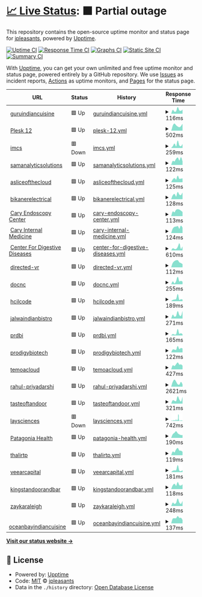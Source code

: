 # [📈 Live Status](https://jpleasants.github.io/plesk2): <!--live status--> **🟧 Partial outage**

This repository contains the open-source uptime monitor and status page for [jpleasants](https://jpleasants.github.io/plesk2), powered by [Upptime](https://github.com/upptime/upptime).

[![Uptime CI](https://github.com/jpleasants/plesk2/workflows/Uptime%20CI/badge.svg)](https://github.com/jpleasants/plesk2/actions?query=workflow%3A%22Uptime+CI%22)
[![Response Time CI](https://github.com/jpleasants/plesk2/workflows/Response%20Time%20CI/badge.svg)](https://github.com/jpleasants/plesk2/actions?query=workflow%3A%22Response+Time+CI%22)
[![Graphs CI](https://github.com/jpleasants/plesk2/workflows/Graphs%20CI/badge.svg)](https://github.com/jpleasants/plesk2/actions?query=workflow%3A%22Graphs+CI%22)
[![Static Site CI](https://github.com/jpleasants/plesk2/workflows/Static%20Site%20CI/badge.svg)](https://github.com/jpleasants/plesk2/actions?query=workflow%3A%22Static+Site+CI%22)
[![Summary CI](https://github.com/jpleasants/plesk2/workflows/Summary%20CI/badge.svg)](https://github.com/jpleasants/plesk2/actions?query=workflow%3A%22Summary+CI%22)

With [Upptime](https://upptime.js.org), you can get your own unlimited and free uptime monitor and status page, powered entirely by a GitHub repository. We use [Issues](https://github.com/jpleasants/plesk2/issues) as incident reports, [Actions](https://github.com/jpleasants/plesk2/actions) as uptime monitors, and [Pages](https://jpleasants.github.io/plesk2) for the status page.

<!--start: status pages-->
<!-- This summary is generated by Upptime (https://github.com/upptime/upptime) -->
<!-- Do not edit this manually, your changes will be overwritten -->
<!-- prettier-ignore -->
| URL | Status | History | Response Time | Uptime |
| --- | ------ | ------- | ------------- | ------ |
| <img alt="" src="https://icons.duckduckgo.com/ip3/guruindiancuisine.com.ico" height="13"> [guruindiancuisine](https://guruindiancuisine.com) | 🟩 Up | [guruindiancuisine.yml](https://github.com/jpleasants/plesk12/commits/HEAD/history/guruindiancuisine.yml) | <details><summary><img alt="Response time graph" src="./graphs/guruindiancuisine/response-time-week.png" height="20"> 116ms</summary><br><a href="https://jpleasants.github.io/plesk12/history/guruindiancuisine"><img alt="Response time 784" src="https://img.shields.io/endpoint?url=https%3A%2F%2Fraw.githubusercontent.com%2Fjpleasants%2Fplesk12%2FHEAD%2Fapi%2Fguruindiancuisine%2Fresponse-time.json"></a><br><a href="https://jpleasants.github.io/plesk12/history/guruindiancuisine"><img alt="24-hour response time 134" src="https://img.shields.io/endpoint?url=https%3A%2F%2Fraw.githubusercontent.com%2Fjpleasants%2Fplesk12%2FHEAD%2Fapi%2Fguruindiancuisine%2Fresponse-time-day.json"></a><br><a href="https://jpleasants.github.io/plesk12/history/guruindiancuisine"><img alt="7-day response time 116" src="https://img.shields.io/endpoint?url=https%3A%2F%2Fraw.githubusercontent.com%2Fjpleasants%2Fplesk12%2FHEAD%2Fapi%2Fguruindiancuisine%2Fresponse-time-week.json"></a><br><a href="https://jpleasants.github.io/plesk12/history/guruindiancuisine"><img alt="30-day response time 294" src="https://img.shields.io/endpoint?url=https%3A%2F%2Fraw.githubusercontent.com%2Fjpleasants%2Fplesk12%2FHEAD%2Fapi%2Fguruindiancuisine%2Fresponse-time-month.json"></a><br><a href="https://jpleasants.github.io/plesk12/history/guruindiancuisine"><img alt="1-year response time 784" src="https://img.shields.io/endpoint?url=https%3A%2F%2Fraw.githubusercontent.com%2Fjpleasants%2Fplesk12%2FHEAD%2Fapi%2Fguruindiancuisine%2Fresponse-time-year.json"></a></details> | <details><summary><a href="https://jpleasants.github.io/plesk12/history/guruindiancuisine">100.00%</a></summary><a href="https://jpleasants.github.io/plesk12/history/guruindiancuisine"><img alt="All-time uptime 99.30%" src="https://img.shields.io/endpoint?url=https%3A%2F%2Fraw.githubusercontent.com%2Fjpleasants%2Fplesk12%2FHEAD%2Fapi%2Fguruindiancuisine%2Fuptime.json"></a><br><a href="https://jpleasants.github.io/plesk12/history/guruindiancuisine"><img alt="24-hour uptime 100.00%" src="https://img.shields.io/endpoint?url=https%3A%2F%2Fraw.githubusercontent.com%2Fjpleasants%2Fplesk12%2FHEAD%2Fapi%2Fguruindiancuisine%2Fuptime-day.json"></a><br><a href="https://jpleasants.github.io/plesk12/history/guruindiancuisine"><img alt="7-day uptime 100.00%" src="https://img.shields.io/endpoint?url=https%3A%2F%2Fraw.githubusercontent.com%2Fjpleasants%2Fplesk12%2FHEAD%2Fapi%2Fguruindiancuisine%2Fuptime-week.json"></a><br><a href="https://jpleasants.github.io/plesk12/history/guruindiancuisine"><img alt="30-day uptime 100.00%" src="https://img.shields.io/endpoint?url=https%3A%2F%2Fraw.githubusercontent.com%2Fjpleasants%2Fplesk12%2FHEAD%2Fapi%2Fguruindiancuisine%2Fuptime-month.json"></a><br><a href="https://jpleasants.github.io/plesk12/history/guruindiancuisine"><img alt="1-year uptime 99.30%" src="https://img.shields.io/endpoint?url=https%3A%2F%2Fraw.githubusercontent.com%2Fjpleasants%2Fplesk12%2FHEAD%2Fapi%2Fguruindiancuisine%2Fuptime-year.json"></a></details>
| <img alt="" src="https://icons.duckduckgo.com/ip3/plesk12.samitsolutions.com.ico" height="13"> [Plesk 12](https://plesk12.samitsolutions.com) | 🟩 Up | [plesk-12.yml](https://github.com/jpleasants/plesk12/commits/HEAD/history/plesk-12.yml) | <details><summary><img alt="Response time graph" src="./graphs/plesk-12/response-time-week.png" height="20"> 502ms</summary><br><a href="https://jpleasants.github.io/plesk12/history/plesk-12"><img alt="Response time 502" src="https://img.shields.io/endpoint?url=https%3A%2F%2Fraw.githubusercontent.com%2Fjpleasants%2Fplesk12%2FHEAD%2Fapi%2Fplesk-12%2Fresponse-time.json"></a><br><a href="https://jpleasants.github.io/plesk12/history/plesk-12"><img alt="24-hour response time 622" src="https://img.shields.io/endpoint?url=https%3A%2F%2Fraw.githubusercontent.com%2Fjpleasants%2Fplesk12%2FHEAD%2Fapi%2Fplesk-12%2Fresponse-time-day.json"></a><br><a href="https://jpleasants.github.io/plesk12/history/plesk-12"><img alt="7-day response time 502" src="https://img.shields.io/endpoint?url=https%3A%2F%2Fraw.githubusercontent.com%2Fjpleasants%2Fplesk12%2FHEAD%2Fapi%2Fplesk-12%2Fresponse-time-week.json"></a><br><a href="https://jpleasants.github.io/plesk12/history/plesk-12"><img alt="30-day response time 502" src="https://img.shields.io/endpoint?url=https%3A%2F%2Fraw.githubusercontent.com%2Fjpleasants%2Fplesk12%2FHEAD%2Fapi%2Fplesk-12%2Fresponse-time-month.json"></a><br><a href="https://jpleasants.github.io/plesk12/history/plesk-12"><img alt="1-year response time 502" src="https://img.shields.io/endpoint?url=https%3A%2F%2Fraw.githubusercontent.com%2Fjpleasants%2Fplesk12%2FHEAD%2Fapi%2Fplesk-12%2Fresponse-time-year.json"></a></details> | <details><summary><a href="https://jpleasants.github.io/plesk12/history/plesk-12">100.00%</a></summary><a href="https://jpleasants.github.io/plesk12/history/plesk-12"><img alt="All-time uptime 100.00%" src="https://img.shields.io/endpoint?url=https%3A%2F%2Fraw.githubusercontent.com%2Fjpleasants%2Fplesk12%2FHEAD%2Fapi%2Fplesk-12%2Fuptime.json"></a><br><a href="https://jpleasants.github.io/plesk12/history/plesk-12"><img alt="24-hour uptime 100.00%" src="https://img.shields.io/endpoint?url=https%3A%2F%2Fraw.githubusercontent.com%2Fjpleasants%2Fplesk12%2FHEAD%2Fapi%2Fplesk-12%2Fuptime-day.json"></a><br><a href="https://jpleasants.github.io/plesk12/history/plesk-12"><img alt="7-day uptime 100.00%" src="https://img.shields.io/endpoint?url=https%3A%2F%2Fraw.githubusercontent.com%2Fjpleasants%2Fplesk12%2FHEAD%2Fapi%2Fplesk-12%2Fuptime-week.json"></a><br><a href="https://jpleasants.github.io/plesk12/history/plesk-12"><img alt="30-day uptime 100.00%" src="https://img.shields.io/endpoint?url=https%3A%2F%2Fraw.githubusercontent.com%2Fjpleasants%2Fplesk12%2FHEAD%2Fapi%2Fplesk-12%2Fuptime-month.json"></a><br><a href="https://jpleasants.github.io/plesk12/history/plesk-12"><img alt="1-year uptime 100.00%" src="https://img.shields.io/endpoint?url=https%3A%2F%2Fraw.githubusercontent.com%2Fjpleasants%2Fplesk12%2FHEAD%2Fapi%2Fplesk-12%2Fuptime-year.json"></a></details>
| <img alt="" src="https://icons.duckduckgo.com/ip3/imcs.sx.ico" height="13"> [imcs](https://imcs.sx) | 🟥 Down | [imcs.yml](https://github.com/jpleasants/plesk12/commits/HEAD/history/imcs.yml) | <details><summary><img alt="Response time graph" src="./graphs/imcs/response-time-week.png" height="20"> 259ms</summary><br><a href="https://jpleasants.github.io/plesk12/history/imcs"><img alt="Response time 1128" src="https://img.shields.io/endpoint?url=https%3A%2F%2Fraw.githubusercontent.com%2Fjpleasants%2Fplesk12%2FHEAD%2Fapi%2Fimcs%2Fresponse-time.json"></a><br><a href="https://jpleasants.github.io/plesk12/history/imcs"><img alt="24-hour response time 304" src="https://img.shields.io/endpoint?url=https%3A%2F%2Fraw.githubusercontent.com%2Fjpleasants%2Fplesk12%2FHEAD%2Fapi%2Fimcs%2Fresponse-time-day.json"></a><br><a href="https://jpleasants.github.io/plesk12/history/imcs"><img alt="7-day response time 259" src="https://img.shields.io/endpoint?url=https%3A%2F%2Fraw.githubusercontent.com%2Fjpleasants%2Fplesk12%2FHEAD%2Fapi%2Fimcs%2Fresponse-time-week.json"></a><br><a href="https://jpleasants.github.io/plesk12/history/imcs"><img alt="30-day response time 3623" src="https://img.shields.io/endpoint?url=https%3A%2F%2Fraw.githubusercontent.com%2Fjpleasants%2Fplesk12%2FHEAD%2Fapi%2Fimcs%2Fresponse-time-month.json"></a><br><a href="https://jpleasants.github.io/plesk12/history/imcs"><img alt="1-year response time 1203" src="https://img.shields.io/endpoint?url=https%3A%2F%2Fraw.githubusercontent.com%2Fjpleasants%2Fplesk12%2FHEAD%2Fapi%2Fimcs%2Fresponse-time-year.json"></a></details> | <details><summary><a href="https://jpleasants.github.io/plesk12/history/imcs">0.00%</a></summary><a href="https://jpleasants.github.io/plesk12/history/imcs"><img alt="All-time uptime 96.12%" src="https://img.shields.io/endpoint?url=https%3A%2F%2Fraw.githubusercontent.com%2Fjpleasants%2Fplesk12%2FHEAD%2Fapi%2Fimcs%2Fuptime.json"></a><br><a href="https://jpleasants.github.io/plesk12/history/imcs"><img alt="24-hour uptime 0.00%" src="https://img.shields.io/endpoint?url=https%3A%2F%2Fraw.githubusercontent.com%2Fjpleasants%2Fplesk12%2FHEAD%2Fapi%2Fimcs%2Fuptime-day.json"></a><br><a href="https://jpleasants.github.io/plesk12/history/imcs"><img alt="7-day uptime 0.00%" src="https://img.shields.io/endpoint?url=https%3A%2F%2Fraw.githubusercontent.com%2Fjpleasants%2Fplesk12%2FHEAD%2Fapi%2Fimcs%2Fuptime-week.json"></a><br><a href="https://jpleasants.github.io/plesk12/history/imcs"><img alt="30-day uptime 24.36%" src="https://img.shields.io/endpoint?url=https%3A%2F%2Fraw.githubusercontent.com%2Fjpleasants%2Fplesk12%2FHEAD%2Fapi%2Fimcs%2Fuptime-month.json"></a><br><a href="https://jpleasants.github.io/plesk12/history/imcs"><img alt="1-year uptime 93.16%" src="https://img.shields.io/endpoint?url=https%3A%2F%2Fraw.githubusercontent.com%2Fjpleasants%2Fplesk12%2FHEAD%2Fapi%2Fimcs%2Fuptime-year.json"></a></details>
| <img alt="" src="https://icons.duckduckgo.com/ip3/samanalyticsolutions.com.ico" height="13"> [samanalyticsolutions](https://samanalyticsolutions.com) | 🟩 Up | [samanalyticsolutions.yml](https://github.com/jpleasants/plesk12/commits/HEAD/history/samanalyticsolutions.yml) | <details><summary><img alt="Response time graph" src="./graphs/samanalyticsolutions/response-time-week.png" height="20"> 122ms</summary><br><a href="https://jpleasants.github.io/plesk12/history/samanalyticsolutions"><img alt="Response time 424" src="https://img.shields.io/endpoint?url=https%3A%2F%2Fraw.githubusercontent.com%2Fjpleasants%2Fplesk12%2FHEAD%2Fapi%2Fsamanalyticsolutions%2Fresponse-time.json"></a><br><a href="https://jpleasants.github.io/plesk12/history/samanalyticsolutions"><img alt="24-hour response time 82" src="https://img.shields.io/endpoint?url=https%3A%2F%2Fraw.githubusercontent.com%2Fjpleasants%2Fplesk12%2FHEAD%2Fapi%2Fsamanalyticsolutions%2Fresponse-time-day.json"></a><br><a href="https://jpleasants.github.io/plesk12/history/samanalyticsolutions"><img alt="7-day response time 122" src="https://img.shields.io/endpoint?url=https%3A%2F%2Fraw.githubusercontent.com%2Fjpleasants%2Fplesk12%2FHEAD%2Fapi%2Fsamanalyticsolutions%2Fresponse-time-week.json"></a><br><a href="https://jpleasants.github.io/plesk12/history/samanalyticsolutions"><img alt="30-day response time 124" src="https://img.shields.io/endpoint?url=https%3A%2F%2Fraw.githubusercontent.com%2Fjpleasants%2Fplesk12%2FHEAD%2Fapi%2Fsamanalyticsolutions%2Fresponse-time-month.json"></a><br><a href="https://jpleasants.github.io/plesk12/history/samanalyticsolutions"><img alt="1-year response time 424" src="https://img.shields.io/endpoint?url=https%3A%2F%2Fraw.githubusercontent.com%2Fjpleasants%2Fplesk12%2FHEAD%2Fapi%2Fsamanalyticsolutions%2Fresponse-time-year.json"></a></details> | <details><summary><a href="https://jpleasants.github.io/plesk12/history/samanalyticsolutions">100.00%</a></summary><a href="https://jpleasants.github.io/plesk12/history/samanalyticsolutions"><img alt="All-time uptime 98.97%" src="https://img.shields.io/endpoint?url=https%3A%2F%2Fraw.githubusercontent.com%2Fjpleasants%2Fplesk12%2FHEAD%2Fapi%2Fsamanalyticsolutions%2Fuptime.json"></a><br><a href="https://jpleasants.github.io/plesk12/history/samanalyticsolutions"><img alt="24-hour uptime 100.00%" src="https://img.shields.io/endpoint?url=https%3A%2F%2Fraw.githubusercontent.com%2Fjpleasants%2Fplesk12%2FHEAD%2Fapi%2Fsamanalyticsolutions%2Fuptime-day.json"></a><br><a href="https://jpleasants.github.io/plesk12/history/samanalyticsolutions"><img alt="7-day uptime 100.00%" src="https://img.shields.io/endpoint?url=https%3A%2F%2Fraw.githubusercontent.com%2Fjpleasants%2Fplesk12%2FHEAD%2Fapi%2Fsamanalyticsolutions%2Fuptime-week.json"></a><br><a href="https://jpleasants.github.io/plesk12/history/samanalyticsolutions"><img alt="30-day uptime 100.00%" src="https://img.shields.io/endpoint?url=https%3A%2F%2Fraw.githubusercontent.com%2Fjpleasants%2Fplesk12%2FHEAD%2Fapi%2Fsamanalyticsolutions%2Fuptime-month.json"></a><br><a href="https://jpleasants.github.io/plesk12/history/samanalyticsolutions"><img alt="1-year uptime 98.97%" src="https://img.shields.io/endpoint?url=https%3A%2F%2Fraw.githubusercontent.com%2Fjpleasants%2Fplesk12%2FHEAD%2Fapi%2Fsamanalyticsolutions%2Fuptime-year.json"></a></details>
| <img alt="" src="https://icons.duckduckgo.com/ip3/asliceofthecloud.com.ico" height="13"> [asliceofthecloud](https://asliceofthecloud.com) | 🟩 Up | [asliceofthecloud.yml](https://github.com/jpleasants/plesk12/commits/HEAD/history/asliceofthecloud.yml) | <details><summary><img alt="Response time graph" src="./graphs/asliceofthecloud/response-time-week.png" height="20"> 125ms</summary><br><a href="https://jpleasants.github.io/plesk12/history/asliceofthecloud"><img alt="Response time 995" src="https://img.shields.io/endpoint?url=https%3A%2F%2Fraw.githubusercontent.com%2Fjpleasants%2Fplesk12%2FHEAD%2Fapi%2Fasliceofthecloud%2Fresponse-time.json"></a><br><a href="https://jpleasants.github.io/plesk12/history/asliceofthecloud"><img alt="24-hour response time 126" src="https://img.shields.io/endpoint?url=https%3A%2F%2Fraw.githubusercontent.com%2Fjpleasants%2Fplesk12%2FHEAD%2Fapi%2Fasliceofthecloud%2Fresponse-time-day.json"></a><br><a href="https://jpleasants.github.io/plesk12/history/asliceofthecloud"><img alt="7-day response time 125" src="https://img.shields.io/endpoint?url=https%3A%2F%2Fraw.githubusercontent.com%2Fjpleasants%2Fplesk12%2FHEAD%2Fapi%2Fasliceofthecloud%2Fresponse-time-week.json"></a><br><a href="https://jpleasants.github.io/plesk12/history/asliceofthecloud"><img alt="30-day response time 1024" src="https://img.shields.io/endpoint?url=https%3A%2F%2Fraw.githubusercontent.com%2Fjpleasants%2Fplesk12%2FHEAD%2Fapi%2Fasliceofthecloud%2Fresponse-time-month.json"></a><br><a href="https://jpleasants.github.io/plesk12/history/asliceofthecloud"><img alt="1-year response time 995" src="https://img.shields.io/endpoint?url=https%3A%2F%2Fraw.githubusercontent.com%2Fjpleasants%2Fplesk12%2FHEAD%2Fapi%2Fasliceofthecloud%2Fresponse-time-year.json"></a></details> | <details><summary><a href="https://jpleasants.github.io/plesk12/history/asliceofthecloud">100.00%</a></summary><a href="https://jpleasants.github.io/plesk12/history/asliceofthecloud"><img alt="All-time uptime 98.70%" src="https://img.shields.io/endpoint?url=https%3A%2F%2Fraw.githubusercontent.com%2Fjpleasants%2Fplesk12%2FHEAD%2Fapi%2Fasliceofthecloud%2Fuptime.json"></a><br><a href="https://jpleasants.github.io/plesk12/history/asliceofthecloud"><img alt="24-hour uptime 100.00%" src="https://img.shields.io/endpoint?url=https%3A%2F%2Fraw.githubusercontent.com%2Fjpleasants%2Fplesk12%2FHEAD%2Fapi%2Fasliceofthecloud%2Fuptime-day.json"></a><br><a href="https://jpleasants.github.io/plesk12/history/asliceofthecloud"><img alt="7-day uptime 100.00%" src="https://img.shields.io/endpoint?url=https%3A%2F%2Fraw.githubusercontent.com%2Fjpleasants%2Fplesk12%2FHEAD%2Fapi%2Fasliceofthecloud%2Fuptime-week.json"></a><br><a href="https://jpleasants.github.io/plesk12/history/asliceofthecloud"><img alt="30-day uptime 99.81%" src="https://img.shields.io/endpoint?url=https%3A%2F%2Fraw.githubusercontent.com%2Fjpleasants%2Fplesk12%2FHEAD%2Fapi%2Fasliceofthecloud%2Fuptime-month.json"></a><br><a href="https://jpleasants.github.io/plesk12/history/asliceofthecloud"><img alt="1-year uptime 98.70%" src="https://img.shields.io/endpoint?url=https%3A%2F%2Fraw.githubusercontent.com%2Fjpleasants%2Fplesk12%2FHEAD%2Fapi%2Fasliceofthecloud%2Fuptime-year.json"></a></details>
| <img alt="" src="https://icons.duckduckgo.com/ip3/bikanerelectrical.com.ico" height="13"> [bikanerelectrical](https://bikanerelectrical.com) | 🟩 Up | [bikanerelectrical.yml](https://github.com/jpleasants/plesk12/commits/HEAD/history/bikanerelectrical.yml) | <details><summary><img alt="Response time graph" src="./graphs/bikanerelectrical/response-time-week.png" height="20"> 128ms</summary><br><a href="https://jpleasants.github.io/plesk12/history/bikanerelectrical"><img alt="Response time 551" src="https://img.shields.io/endpoint?url=https%3A%2F%2Fraw.githubusercontent.com%2Fjpleasants%2Fplesk12%2FHEAD%2Fapi%2Fbikanerelectrical%2Fresponse-time.json"></a><br><a href="https://jpleasants.github.io/plesk12/history/bikanerelectrical"><img alt="24-hour response time 172" src="https://img.shields.io/endpoint?url=https%3A%2F%2Fraw.githubusercontent.com%2Fjpleasants%2Fplesk12%2FHEAD%2Fapi%2Fbikanerelectrical%2Fresponse-time-day.json"></a><br><a href="https://jpleasants.github.io/plesk12/history/bikanerelectrical"><img alt="7-day response time 128" src="https://img.shields.io/endpoint?url=https%3A%2F%2Fraw.githubusercontent.com%2Fjpleasants%2Fplesk12%2FHEAD%2Fapi%2Fbikanerelectrical%2Fresponse-time-week.json"></a><br><a href="https://jpleasants.github.io/plesk12/history/bikanerelectrical"><img alt="30-day response time 1309" src="https://img.shields.io/endpoint?url=https%3A%2F%2Fraw.githubusercontent.com%2Fjpleasants%2Fplesk12%2FHEAD%2Fapi%2Fbikanerelectrical%2Fresponse-time-month.json"></a><br><a href="https://jpleasants.github.io/plesk12/history/bikanerelectrical"><img alt="1-year response time 551" src="https://img.shields.io/endpoint?url=https%3A%2F%2Fraw.githubusercontent.com%2Fjpleasants%2Fplesk12%2FHEAD%2Fapi%2Fbikanerelectrical%2Fresponse-time-year.json"></a></details> | <details><summary><a href="https://jpleasants.github.io/plesk12/history/bikanerelectrical">100.00%</a></summary><a href="https://jpleasants.github.io/plesk12/history/bikanerelectrical"><img alt="All-time uptime 97.46%" src="https://img.shields.io/endpoint?url=https%3A%2F%2Fraw.githubusercontent.com%2Fjpleasants%2Fplesk12%2FHEAD%2Fapi%2Fbikanerelectrical%2Fuptime.json"></a><br><a href="https://jpleasants.github.io/plesk12/history/bikanerelectrical"><img alt="24-hour uptime 100.00%" src="https://img.shields.io/endpoint?url=https%3A%2F%2Fraw.githubusercontent.com%2Fjpleasants%2Fplesk12%2FHEAD%2Fapi%2Fbikanerelectrical%2Fuptime-day.json"></a><br><a href="https://jpleasants.github.io/plesk12/history/bikanerelectrical"><img alt="7-day uptime 100.00%" src="https://img.shields.io/endpoint?url=https%3A%2F%2Fraw.githubusercontent.com%2Fjpleasants%2Fplesk12%2FHEAD%2Fapi%2Fbikanerelectrical%2Fuptime-week.json"></a><br><a href="https://jpleasants.github.io/plesk12/history/bikanerelectrical"><img alt="30-day uptime 99.94%" src="https://img.shields.io/endpoint?url=https%3A%2F%2Fraw.githubusercontent.com%2Fjpleasants%2Fplesk12%2FHEAD%2Fapi%2Fbikanerelectrical%2Fuptime-month.json"></a><br><a href="https://jpleasants.github.io/plesk12/history/bikanerelectrical"><img alt="1-year uptime 97.46%" src="https://img.shields.io/endpoint?url=https%3A%2F%2Fraw.githubusercontent.com%2Fjpleasants%2Fplesk12%2FHEAD%2Fapi%2Fbikanerelectrical%2Fuptime-year.json"></a></details>
| <img alt="" src="https://icons.duckduckgo.com/ip3/caryendoscopycenter.com.ico" height="13"> [Cary Endoscopy Center](https://caryendoscopycenter.com) | 🟩 Up | [cary-endoscopy-center.yml](https://github.com/jpleasants/plesk12/commits/HEAD/history/cary-endoscopy-center.yml) | <details><summary><img alt="Response time graph" src="./graphs/cary-endoscopy-center/response-time-week.png" height="20"> 113ms</summary><br><a href="https://jpleasants.github.io/plesk12/history/cary-endoscopy-center"><img alt="Response time 608" src="https://img.shields.io/endpoint?url=https%3A%2F%2Fraw.githubusercontent.com%2Fjpleasants%2Fplesk12%2FHEAD%2Fapi%2Fcary-endoscopy-center%2Fresponse-time.json"></a><br><a href="https://jpleasants.github.io/plesk12/history/cary-endoscopy-center"><img alt="24-hour response time 86" src="https://img.shields.io/endpoint?url=https%3A%2F%2Fraw.githubusercontent.com%2Fjpleasants%2Fplesk12%2FHEAD%2Fapi%2Fcary-endoscopy-center%2Fresponse-time-day.json"></a><br><a href="https://jpleasants.github.io/plesk12/history/cary-endoscopy-center"><img alt="7-day response time 113" src="https://img.shields.io/endpoint?url=https%3A%2F%2Fraw.githubusercontent.com%2Fjpleasants%2Fplesk12%2FHEAD%2Fapi%2Fcary-endoscopy-center%2Fresponse-time-week.json"></a><br><a href="https://jpleasants.github.io/plesk12/history/cary-endoscopy-center"><img alt="30-day response time 124" src="https://img.shields.io/endpoint?url=https%3A%2F%2Fraw.githubusercontent.com%2Fjpleasants%2Fplesk12%2FHEAD%2Fapi%2Fcary-endoscopy-center%2Fresponse-time-month.json"></a><br><a href="https://jpleasants.github.io/plesk12/history/cary-endoscopy-center"><img alt="1-year response time 553" src="https://img.shields.io/endpoint?url=https%3A%2F%2Fraw.githubusercontent.com%2Fjpleasants%2Fplesk12%2FHEAD%2Fapi%2Fcary-endoscopy-center%2Fresponse-time-year.json"></a></details> | <details><summary><a href="https://jpleasants.github.io/plesk12/history/cary-endoscopy-center">100.00%</a></summary><a href="https://jpleasants.github.io/plesk12/history/cary-endoscopy-center"><img alt="All-time uptime 86.85%" src="https://img.shields.io/endpoint?url=https%3A%2F%2Fraw.githubusercontent.com%2Fjpleasants%2Fplesk12%2FHEAD%2Fapi%2Fcary-endoscopy-center%2Fuptime.json"></a><br><a href="https://jpleasants.github.io/plesk12/history/cary-endoscopy-center"><img alt="24-hour uptime 100.00%" src="https://img.shields.io/endpoint?url=https%3A%2F%2Fraw.githubusercontent.com%2Fjpleasants%2Fplesk12%2FHEAD%2Fapi%2Fcary-endoscopy-center%2Fuptime-day.json"></a><br><a href="https://jpleasants.github.io/plesk12/history/cary-endoscopy-center"><img alt="7-day uptime 100.00%" src="https://img.shields.io/endpoint?url=https%3A%2F%2Fraw.githubusercontent.com%2Fjpleasants%2Fplesk12%2FHEAD%2Fapi%2Fcary-endoscopy-center%2Fuptime-week.json"></a><br><a href="https://jpleasants.github.io/plesk12/history/cary-endoscopy-center"><img alt="30-day uptime 99.90%" src="https://img.shields.io/endpoint?url=https%3A%2F%2Fraw.githubusercontent.com%2Fjpleasants%2Fplesk12%2FHEAD%2Fapi%2Fcary-endoscopy-center%2Fuptime-month.json"></a><br><a href="https://jpleasants.github.io/plesk12/history/cary-endoscopy-center"><img alt="1-year uptime 89.41%" src="https://img.shields.io/endpoint?url=https%3A%2F%2Fraw.githubusercontent.com%2Fjpleasants%2Fplesk12%2FHEAD%2Fapi%2Fcary-endoscopy-center%2Fuptime-year.json"></a></details>
| <img alt="" src="https://icons.duckduckgo.com/ip3/caryinternalmedicine.com.ico" height="13"> [Cary Internal Medicine](https://caryinternalmedicine.com) | 🟩 Up | [cary-internal-medicine.yml](https://github.com/jpleasants/plesk12/commits/HEAD/history/cary-internal-medicine.yml) | <details><summary><img alt="Response time graph" src="./graphs/cary-internal-medicine/response-time-week.png" height="20"> 124ms</summary><br><a href="https://jpleasants.github.io/plesk12/history/cary-internal-medicine"><img alt="Response time 520" src="https://img.shields.io/endpoint?url=https%3A%2F%2Fraw.githubusercontent.com%2Fjpleasants%2Fplesk12%2FHEAD%2Fapi%2Fcary-internal-medicine%2Fresponse-time.json"></a><br><a href="https://jpleasants.github.io/plesk12/history/cary-internal-medicine"><img alt="24-hour response time 114" src="https://img.shields.io/endpoint?url=https%3A%2F%2Fraw.githubusercontent.com%2Fjpleasants%2Fplesk12%2FHEAD%2Fapi%2Fcary-internal-medicine%2Fresponse-time-day.json"></a><br><a href="https://jpleasants.github.io/plesk12/history/cary-internal-medicine"><img alt="7-day response time 124" src="https://img.shields.io/endpoint?url=https%3A%2F%2Fraw.githubusercontent.com%2Fjpleasants%2Fplesk12%2FHEAD%2Fapi%2Fcary-internal-medicine%2Fresponse-time-week.json"></a><br><a href="https://jpleasants.github.io/plesk12/history/cary-internal-medicine"><img alt="30-day response time 408" src="https://img.shields.io/endpoint?url=https%3A%2F%2Fraw.githubusercontent.com%2Fjpleasants%2Fplesk12%2FHEAD%2Fapi%2Fcary-internal-medicine%2Fresponse-time-month.json"></a><br><a href="https://jpleasants.github.io/plesk12/history/cary-internal-medicine"><img alt="1-year response time 479" src="https://img.shields.io/endpoint?url=https%3A%2F%2Fraw.githubusercontent.com%2Fjpleasants%2Fplesk12%2FHEAD%2Fapi%2Fcary-internal-medicine%2Fresponse-time-year.json"></a></details> | <details><summary><a href="https://jpleasants.github.io/plesk12/history/cary-internal-medicine">100.00%</a></summary><a href="https://jpleasants.github.io/plesk12/history/cary-internal-medicine"><img alt="All-time uptime 95.58%" src="https://img.shields.io/endpoint?url=https%3A%2F%2Fraw.githubusercontent.com%2Fjpleasants%2Fplesk12%2FHEAD%2Fapi%2Fcary-internal-medicine%2Fuptime.json"></a><br><a href="https://jpleasants.github.io/plesk12/history/cary-internal-medicine"><img alt="24-hour uptime 100.00%" src="https://img.shields.io/endpoint?url=https%3A%2F%2Fraw.githubusercontent.com%2Fjpleasants%2Fplesk12%2FHEAD%2Fapi%2Fcary-internal-medicine%2Fuptime-day.json"></a><br><a href="https://jpleasants.github.io/plesk12/history/cary-internal-medicine"><img alt="7-day uptime 100.00%" src="https://img.shields.io/endpoint?url=https%3A%2F%2Fraw.githubusercontent.com%2Fjpleasants%2Fplesk12%2FHEAD%2Fapi%2Fcary-internal-medicine%2Fuptime-week.json"></a><br><a href="https://jpleasants.github.io/plesk12/history/cary-internal-medicine"><img alt="30-day uptime 99.94%" src="https://img.shields.io/endpoint?url=https%3A%2F%2Fraw.githubusercontent.com%2Fjpleasants%2Fplesk12%2FHEAD%2Fapi%2Fcary-internal-medicine%2Fuptime-month.json"></a><br><a href="https://jpleasants.github.io/plesk12/history/cary-internal-medicine"><img alt="1-year uptime 99.29%" src="https://img.shields.io/endpoint?url=https%3A%2F%2Fraw.githubusercontent.com%2Fjpleasants%2Fplesk12%2FHEAD%2Fapi%2Fcary-internal-medicine%2Fuptime-year.json"></a></details>
| <img alt="" src="https://icons.duckduckgo.com/ip3/null.ico" height="13"> [Center For Digestive Diseases](centerfordigestivediseases.com) | 🟩 Up | [center-for-digestive-diseases.yml](https://github.com/jpleasants/plesk12/commits/HEAD/history/center-for-digestive-diseases.yml) | <details><summary><img alt="Response time graph" src="./graphs/center-for-digestive-diseases/response-time-week.png" height="20"> 610ms</summary><br><a href="https://jpleasants.github.io/plesk12/history/center-for-digestive-diseases"><img alt="Response time 1200" src="https://img.shields.io/endpoint?url=https%3A%2F%2Fraw.githubusercontent.com%2Fjpleasants%2Fplesk12%2FHEAD%2Fapi%2Fcenter-for-digestive-diseases%2Fresponse-time.json"></a><br><a href="https://jpleasants.github.io/plesk12/history/center-for-digestive-diseases"><img alt="24-hour response time 799" src="https://img.shields.io/endpoint?url=https%3A%2F%2Fraw.githubusercontent.com%2Fjpleasants%2Fplesk12%2FHEAD%2Fapi%2Fcenter-for-digestive-diseases%2Fresponse-time-day.json"></a><br><a href="https://jpleasants.github.io/plesk12/history/center-for-digestive-diseases"><img alt="7-day response time 610" src="https://img.shields.io/endpoint?url=https%3A%2F%2Fraw.githubusercontent.com%2Fjpleasants%2Fplesk12%2FHEAD%2Fapi%2Fcenter-for-digestive-diseases%2Fresponse-time-week.json"></a><br><a href="https://jpleasants.github.io/plesk12/history/center-for-digestive-diseases"><img alt="30-day response time 1929" src="https://img.shields.io/endpoint?url=https%3A%2F%2Fraw.githubusercontent.com%2Fjpleasants%2Fplesk12%2FHEAD%2Fapi%2Fcenter-for-digestive-diseases%2Fresponse-time-month.json"></a><br><a href="https://jpleasants.github.io/plesk12/history/center-for-digestive-diseases"><img alt="1-year response time 1261" src="https://img.shields.io/endpoint?url=https%3A%2F%2Fraw.githubusercontent.com%2Fjpleasants%2Fplesk12%2FHEAD%2Fapi%2Fcenter-for-digestive-diseases%2Fresponse-time-year.json"></a></details> | <details><summary><a href="https://jpleasants.github.io/plesk12/history/center-for-digestive-diseases">100.00%</a></summary><a href="https://jpleasants.github.io/plesk12/history/center-for-digestive-diseases"><img alt="All-time uptime 96.10%" src="https://img.shields.io/endpoint?url=https%3A%2F%2Fraw.githubusercontent.com%2Fjpleasants%2Fplesk12%2FHEAD%2Fapi%2Fcenter-for-digestive-diseases%2Fuptime.json"></a><br><a href="https://jpleasants.github.io/plesk12/history/center-for-digestive-diseases"><img alt="24-hour uptime 100.00%" src="https://img.shields.io/endpoint?url=https%3A%2F%2Fraw.githubusercontent.com%2Fjpleasants%2Fplesk12%2FHEAD%2Fapi%2Fcenter-for-digestive-diseases%2Fuptime-day.json"></a><br><a href="https://jpleasants.github.io/plesk12/history/center-for-digestive-diseases"><img alt="7-day uptime 100.00%" src="https://img.shields.io/endpoint?url=https%3A%2F%2Fraw.githubusercontent.com%2Fjpleasants%2Fplesk12%2FHEAD%2Fapi%2Fcenter-for-digestive-diseases%2Fuptime-week.json"></a><br><a href="https://jpleasants.github.io/plesk12/history/center-for-digestive-diseases"><img alt="30-day uptime 98.32%" src="https://img.shields.io/endpoint?url=https%3A%2F%2Fraw.githubusercontent.com%2Fjpleasants%2Fplesk12%2FHEAD%2Fapi%2Fcenter-for-digestive-diseases%2Fuptime-month.json"></a><br><a href="https://jpleasants.github.io/plesk12/history/center-for-digestive-diseases"><img alt="1-year uptime 98.67%" src="https://img.shields.io/endpoint?url=https%3A%2F%2Fraw.githubusercontent.com%2Fjpleasants%2Fplesk12%2FHEAD%2Fapi%2Fcenter-for-digestive-diseases%2Fuptime-year.json"></a></details>
| <img alt="" src="https://icons.duckduckgo.com/ip3/directed-vr.com.ico" height="13"> [directed-vr](https://directed-vr.com) | 🟩 Up | [directed-vr.yml](https://github.com/jpleasants/plesk12/commits/HEAD/history/directed-vr.yml) | <details><summary><img alt="Response time graph" src="./graphs/directed-vr/response-time-week.png" height="20"> 112ms</summary><br><a href="https://jpleasants.github.io/plesk12/history/directed-vr"><img alt="Response time 669" src="https://img.shields.io/endpoint?url=https%3A%2F%2Fraw.githubusercontent.com%2Fjpleasants%2Fplesk12%2FHEAD%2Fapi%2Fdirected-vr%2Fresponse-time.json"></a><br><a href="https://jpleasants.github.io/plesk12/history/directed-vr"><img alt="24-hour response time 64" src="https://img.shields.io/endpoint?url=https%3A%2F%2Fraw.githubusercontent.com%2Fjpleasants%2Fplesk12%2FHEAD%2Fapi%2Fdirected-vr%2Fresponse-time-day.json"></a><br><a href="https://jpleasants.github.io/plesk12/history/directed-vr"><img alt="7-day response time 112" src="https://img.shields.io/endpoint?url=https%3A%2F%2Fraw.githubusercontent.com%2Fjpleasants%2Fplesk12%2FHEAD%2Fapi%2Fdirected-vr%2Fresponse-time-week.json"></a><br><a href="https://jpleasants.github.io/plesk12/history/directed-vr"><img alt="30-day response time 207" src="https://img.shields.io/endpoint?url=https%3A%2F%2Fraw.githubusercontent.com%2Fjpleasants%2Fplesk12%2FHEAD%2Fapi%2Fdirected-vr%2Fresponse-time-month.json"></a><br><a href="https://jpleasants.github.io/plesk12/history/directed-vr"><img alt="1-year response time 596" src="https://img.shields.io/endpoint?url=https%3A%2F%2Fraw.githubusercontent.com%2Fjpleasants%2Fplesk12%2FHEAD%2Fapi%2Fdirected-vr%2Fresponse-time-year.json"></a></details> | <details><summary><a href="https://jpleasants.github.io/plesk12/history/directed-vr">100.00%</a></summary><a href="https://jpleasants.github.io/plesk12/history/directed-vr"><img alt="All-time uptime 78.59%" src="https://img.shields.io/endpoint?url=https%3A%2F%2Fraw.githubusercontent.com%2Fjpleasants%2Fplesk12%2FHEAD%2Fapi%2Fdirected-vr%2Fuptime.json"></a><br><a href="https://jpleasants.github.io/plesk12/history/directed-vr"><img alt="24-hour uptime 100.00%" src="https://img.shields.io/endpoint?url=https%3A%2F%2Fraw.githubusercontent.com%2Fjpleasants%2Fplesk12%2FHEAD%2Fapi%2Fdirected-vr%2Fuptime-day.json"></a><br><a href="https://jpleasants.github.io/plesk12/history/directed-vr"><img alt="7-day uptime 100.00%" src="https://img.shields.io/endpoint?url=https%3A%2F%2Fraw.githubusercontent.com%2Fjpleasants%2Fplesk12%2FHEAD%2Fapi%2Fdirected-vr%2Fuptime-week.json"></a><br><a href="https://jpleasants.github.io/plesk12/history/directed-vr"><img alt="30-day uptime 99.84%" src="https://img.shields.io/endpoint?url=https%3A%2F%2Fraw.githubusercontent.com%2Fjpleasants%2Fplesk12%2FHEAD%2Fapi%2Fdirected-vr%2Fuptime-month.json"></a><br><a href="https://jpleasants.github.io/plesk12/history/directed-vr"><img alt="1-year uptime 99.01%" src="https://img.shields.io/endpoint?url=https%3A%2F%2Fraw.githubusercontent.com%2Fjpleasants%2Fplesk12%2FHEAD%2Fapi%2Fdirected-vr%2Fuptime-year.json"></a></details>
| <img alt="" src="https://icons.duckduckgo.com/ip3/docnc.org.ico" height="13"> [docnc](https://docnc.org) | 🟩 Up | [docnc.yml](https://github.com/jpleasants/plesk12/commits/HEAD/history/docnc.yml) | <details><summary><img alt="Response time graph" src="./graphs/docnc/response-time-week.png" height="20"> 255ms</summary><br><a href="https://jpleasants.github.io/plesk12/history/docnc"><img alt="Response time 900" src="https://img.shields.io/endpoint?url=https%3A%2F%2Fraw.githubusercontent.com%2Fjpleasants%2Fplesk12%2FHEAD%2Fapi%2Fdocnc%2Fresponse-time.json"></a><br><a href="https://jpleasants.github.io/plesk12/history/docnc"><img alt="24-hour response time 201" src="https://img.shields.io/endpoint?url=https%3A%2F%2Fraw.githubusercontent.com%2Fjpleasants%2Fplesk12%2FHEAD%2Fapi%2Fdocnc%2Fresponse-time-day.json"></a><br><a href="https://jpleasants.github.io/plesk12/history/docnc"><img alt="7-day response time 255" src="https://img.shields.io/endpoint?url=https%3A%2F%2Fraw.githubusercontent.com%2Fjpleasants%2Fplesk12%2FHEAD%2Fapi%2Fdocnc%2Fresponse-time-week.json"></a><br><a href="https://jpleasants.github.io/plesk12/history/docnc"><img alt="30-day response time 383" src="https://img.shields.io/endpoint?url=https%3A%2F%2Fraw.githubusercontent.com%2Fjpleasants%2Fplesk12%2FHEAD%2Fapi%2Fdocnc%2Fresponse-time-month.json"></a><br><a href="https://jpleasants.github.io/plesk12/history/docnc"><img alt="1-year response time 900" src="https://img.shields.io/endpoint?url=https%3A%2F%2Fraw.githubusercontent.com%2Fjpleasants%2Fplesk12%2FHEAD%2Fapi%2Fdocnc%2Fresponse-time-year.json"></a></details> | <details><summary><a href="https://jpleasants.github.io/plesk12/history/docnc">100.00%</a></summary><a href="https://jpleasants.github.io/plesk12/history/docnc"><img alt="All-time uptime 98.68%" src="https://img.shields.io/endpoint?url=https%3A%2F%2Fraw.githubusercontent.com%2Fjpleasants%2Fplesk12%2FHEAD%2Fapi%2Fdocnc%2Fuptime.json"></a><br><a href="https://jpleasants.github.io/plesk12/history/docnc"><img alt="24-hour uptime 100.00%" src="https://img.shields.io/endpoint?url=https%3A%2F%2Fraw.githubusercontent.com%2Fjpleasants%2Fplesk12%2FHEAD%2Fapi%2Fdocnc%2Fuptime-day.json"></a><br><a href="https://jpleasants.github.io/plesk12/history/docnc"><img alt="7-day uptime 100.00%" src="https://img.shields.io/endpoint?url=https%3A%2F%2Fraw.githubusercontent.com%2Fjpleasants%2Fplesk12%2FHEAD%2Fapi%2Fdocnc%2Fuptime-week.json"></a><br><a href="https://jpleasants.github.io/plesk12/history/docnc"><img alt="30-day uptime 99.80%" src="https://img.shields.io/endpoint?url=https%3A%2F%2Fraw.githubusercontent.com%2Fjpleasants%2Fplesk12%2FHEAD%2Fapi%2Fdocnc%2Fuptime-month.json"></a><br><a href="https://jpleasants.github.io/plesk12/history/docnc"><img alt="1-year uptime 98.68%" src="https://img.shields.io/endpoint?url=https%3A%2F%2Fraw.githubusercontent.com%2Fjpleasants%2Fplesk12%2FHEAD%2Fapi%2Fdocnc%2Fuptime-year.json"></a></details>
| <img alt="" src="https://icons.duckduckgo.com/ip3/hcilcode.com.ico" height="13"> [hcilcode](https://hcilcode.com) | 🟩 Up | [hcilcode.yml](https://github.com/jpleasants/plesk12/commits/HEAD/history/hcilcode.yml) | <details><summary><img alt="Response time graph" src="./graphs/hcilcode/response-time-week.png" height="20"> 189ms</summary><br><a href="https://jpleasants.github.io/plesk12/history/hcilcode"><img alt="Response time 725" src="https://img.shields.io/endpoint?url=https%3A%2F%2Fraw.githubusercontent.com%2Fjpleasants%2Fplesk12%2FHEAD%2Fapi%2Fhcilcode%2Fresponse-time.json"></a><br><a href="https://jpleasants.github.io/plesk12/history/hcilcode"><img alt="24-hour response time 127" src="https://img.shields.io/endpoint?url=https%3A%2F%2Fraw.githubusercontent.com%2Fjpleasants%2Fplesk12%2FHEAD%2Fapi%2Fhcilcode%2Fresponse-time-day.json"></a><br><a href="https://jpleasants.github.io/plesk12/history/hcilcode"><img alt="7-day response time 189" src="https://img.shields.io/endpoint?url=https%3A%2F%2Fraw.githubusercontent.com%2Fjpleasants%2Fplesk12%2FHEAD%2Fapi%2Fhcilcode%2Fresponse-time-week.json"></a><br><a href="https://jpleasants.github.io/plesk12/history/hcilcode"><img alt="30-day response time 264" src="https://img.shields.io/endpoint?url=https%3A%2F%2Fraw.githubusercontent.com%2Fjpleasants%2Fplesk12%2FHEAD%2Fapi%2Fhcilcode%2Fresponse-time-month.json"></a><br><a href="https://jpleasants.github.io/plesk12/history/hcilcode"><img alt="1-year response time 705" src="https://img.shields.io/endpoint?url=https%3A%2F%2Fraw.githubusercontent.com%2Fjpleasants%2Fplesk12%2FHEAD%2Fapi%2Fhcilcode%2Fresponse-time-year.json"></a></details> | <details><summary><a href="https://jpleasants.github.io/plesk12/history/hcilcode">100.00%</a></summary><a href="https://jpleasants.github.io/plesk12/history/hcilcode"><img alt="All-time uptime 98.77%" src="https://img.shields.io/endpoint?url=https%3A%2F%2Fraw.githubusercontent.com%2Fjpleasants%2Fplesk12%2FHEAD%2Fapi%2Fhcilcode%2Fuptime.json"></a><br><a href="https://jpleasants.github.io/plesk12/history/hcilcode"><img alt="24-hour uptime 100.00%" src="https://img.shields.io/endpoint?url=https%3A%2F%2Fraw.githubusercontent.com%2Fjpleasants%2Fplesk12%2FHEAD%2Fapi%2Fhcilcode%2Fuptime-day.json"></a><br><a href="https://jpleasants.github.io/plesk12/history/hcilcode"><img alt="7-day uptime 100.00%" src="https://img.shields.io/endpoint?url=https%3A%2F%2Fraw.githubusercontent.com%2Fjpleasants%2Fplesk12%2FHEAD%2Fapi%2Fhcilcode%2Fuptime-week.json"></a><br><a href="https://jpleasants.github.io/plesk12/history/hcilcode"><img alt="30-day uptime 100.00%" src="https://img.shields.io/endpoint?url=https%3A%2F%2Fraw.githubusercontent.com%2Fjpleasants%2Fplesk12%2FHEAD%2Fapi%2Fhcilcode%2Fuptime-month.json"></a><br><a href="https://jpleasants.github.io/plesk12/history/hcilcode"><img alt="1-year uptime 98.77%" src="https://img.shields.io/endpoint?url=https%3A%2F%2Fraw.githubusercontent.com%2Fjpleasants%2Fplesk12%2FHEAD%2Fapi%2Fhcilcode%2Fuptime-year.json"></a></details>
| <img alt="" src="https://icons.duckduckgo.com/ip3/jalwaindianbistro.com.ico" height="13"> [jalwaindianbistro](https://jalwaindianbistro.com) | 🟩 Up | [jalwaindianbistro.yml](https://github.com/jpleasants/plesk12/commits/HEAD/history/jalwaindianbistro.yml) | <details><summary><img alt="Response time graph" src="./graphs/jalwaindianbistro/response-time-week.png" height="20"> 271ms</summary><br><a href="https://jpleasants.github.io/plesk12/history/jalwaindianbistro"><img alt="Response time 282" src="https://img.shields.io/endpoint?url=https%3A%2F%2Fraw.githubusercontent.com%2Fjpleasants%2Fplesk12%2FHEAD%2Fapi%2Fjalwaindianbistro%2Fresponse-time.json"></a><br><a href="https://jpleasants.github.io/plesk12/history/jalwaindianbistro"><img alt="24-hour response time 491" src="https://img.shields.io/endpoint?url=https%3A%2F%2Fraw.githubusercontent.com%2Fjpleasants%2Fplesk12%2FHEAD%2Fapi%2Fjalwaindianbistro%2Fresponse-time-day.json"></a><br><a href="https://jpleasants.github.io/plesk12/history/jalwaindianbistro"><img alt="7-day response time 271" src="https://img.shields.io/endpoint?url=https%3A%2F%2Fraw.githubusercontent.com%2Fjpleasants%2Fplesk12%2FHEAD%2Fapi%2Fjalwaindianbistro%2Fresponse-time-week.json"></a><br><a href="https://jpleasants.github.io/plesk12/history/jalwaindianbistro"><img alt="30-day response time 269" src="https://img.shields.io/endpoint?url=https%3A%2F%2Fraw.githubusercontent.com%2Fjpleasants%2Fplesk12%2FHEAD%2Fapi%2Fjalwaindianbistro%2Fresponse-time-month.json"></a><br><a href="https://jpleasants.github.io/plesk12/history/jalwaindianbistro"><img alt="1-year response time 282" src="https://img.shields.io/endpoint?url=https%3A%2F%2Fraw.githubusercontent.com%2Fjpleasants%2Fplesk12%2FHEAD%2Fapi%2Fjalwaindianbistro%2Fresponse-time-year.json"></a></details> | <details><summary><a href="https://jpleasants.github.io/plesk12/history/jalwaindianbistro">100.00%</a></summary><a href="https://jpleasants.github.io/plesk12/history/jalwaindianbistro"><img alt="All-time uptime 99.22%" src="https://img.shields.io/endpoint?url=https%3A%2F%2Fraw.githubusercontent.com%2Fjpleasants%2Fplesk12%2FHEAD%2Fapi%2Fjalwaindianbistro%2Fuptime.json"></a><br><a href="https://jpleasants.github.io/plesk12/history/jalwaindianbistro"><img alt="24-hour uptime 100.00%" src="https://img.shields.io/endpoint?url=https%3A%2F%2Fraw.githubusercontent.com%2Fjpleasants%2Fplesk12%2FHEAD%2Fapi%2Fjalwaindianbistro%2Fuptime-day.json"></a><br><a href="https://jpleasants.github.io/plesk12/history/jalwaindianbistro"><img alt="7-day uptime 100.00%" src="https://img.shields.io/endpoint?url=https%3A%2F%2Fraw.githubusercontent.com%2Fjpleasants%2Fplesk12%2FHEAD%2Fapi%2Fjalwaindianbistro%2Fuptime-week.json"></a><br><a href="https://jpleasants.github.io/plesk12/history/jalwaindianbistro"><img alt="30-day uptime 100.00%" src="https://img.shields.io/endpoint?url=https%3A%2F%2Fraw.githubusercontent.com%2Fjpleasants%2Fplesk12%2FHEAD%2Fapi%2Fjalwaindianbistro%2Fuptime-month.json"></a><br><a href="https://jpleasants.github.io/plesk12/history/jalwaindianbistro"><img alt="1-year uptime 99.22%" src="https://img.shields.io/endpoint?url=https%3A%2F%2Fraw.githubusercontent.com%2Fjpleasants%2Fplesk12%2FHEAD%2Fapi%2Fjalwaindianbistro%2Fuptime-year.json"></a></details>
| <img alt="" src="https://icons.duckduckgo.com/ip3/prdbi.com.ico" height="13"> [prdbi](https://prdbi.com) | 🟩 Up | [prdbi.yml](https://github.com/jpleasants/plesk12/commits/HEAD/history/prdbi.yml) | <details><summary><img alt="Response time graph" src="./graphs/prdbi/response-time-week.png" height="20"> 165ms</summary><br><a href="https://jpleasants.github.io/plesk12/history/prdbi"><img alt="Response time 500" src="https://img.shields.io/endpoint?url=https%3A%2F%2Fraw.githubusercontent.com%2Fjpleasants%2Fplesk12%2FHEAD%2Fapi%2Fprdbi%2Fresponse-time.json"></a><br><a href="https://jpleasants.github.io/plesk12/history/prdbi"><img alt="24-hour response time 86" src="https://img.shields.io/endpoint?url=https%3A%2F%2Fraw.githubusercontent.com%2Fjpleasants%2Fplesk12%2FHEAD%2Fapi%2Fprdbi%2Fresponse-time-day.json"></a><br><a href="https://jpleasants.github.io/plesk12/history/prdbi"><img alt="7-day response time 165" src="https://img.shields.io/endpoint?url=https%3A%2F%2Fraw.githubusercontent.com%2Fjpleasants%2Fplesk12%2FHEAD%2Fapi%2Fprdbi%2Fresponse-time-week.json"></a><br><a href="https://jpleasants.github.io/plesk12/history/prdbi"><img alt="30-day response time 130" src="https://img.shields.io/endpoint?url=https%3A%2F%2Fraw.githubusercontent.com%2Fjpleasants%2Fplesk12%2FHEAD%2Fapi%2Fprdbi%2Fresponse-time-month.json"></a><br><a href="https://jpleasants.github.io/plesk12/history/prdbi"><img alt="1-year response time 445" src="https://img.shields.io/endpoint?url=https%3A%2F%2Fraw.githubusercontent.com%2Fjpleasants%2Fplesk12%2FHEAD%2Fapi%2Fprdbi%2Fresponse-time-year.json"></a></details> | <details><summary><a href="https://jpleasants.github.io/plesk12/history/prdbi">100.00%</a></summary><a href="https://jpleasants.github.io/plesk12/history/prdbi"><img alt="All-time uptime 99.04%" src="https://img.shields.io/endpoint?url=https%3A%2F%2Fraw.githubusercontent.com%2Fjpleasants%2Fplesk12%2FHEAD%2Fapi%2Fprdbi%2Fuptime.json"></a><br><a href="https://jpleasants.github.io/plesk12/history/prdbi"><img alt="24-hour uptime 100.00%" src="https://img.shields.io/endpoint?url=https%3A%2F%2Fraw.githubusercontent.com%2Fjpleasants%2Fplesk12%2FHEAD%2Fapi%2Fprdbi%2Fuptime-day.json"></a><br><a href="https://jpleasants.github.io/plesk12/history/prdbi"><img alt="7-day uptime 100.00%" src="https://img.shields.io/endpoint?url=https%3A%2F%2Fraw.githubusercontent.com%2Fjpleasants%2Fplesk12%2FHEAD%2Fapi%2Fprdbi%2Fuptime-week.json"></a><br><a href="https://jpleasants.github.io/plesk12/history/prdbi"><img alt="30-day uptime 99.85%" src="https://img.shields.io/endpoint?url=https%3A%2F%2Fraw.githubusercontent.com%2Fjpleasants%2Fplesk12%2FHEAD%2Fapi%2Fprdbi%2Fuptime-month.json"></a><br><a href="https://jpleasants.github.io/plesk12/history/prdbi"><img alt="1-year uptime 99.31%" src="https://img.shields.io/endpoint?url=https%3A%2F%2Fraw.githubusercontent.com%2Fjpleasants%2Fplesk12%2FHEAD%2Fapi%2Fprdbi%2Fuptime-year.json"></a></details>
| <img alt="" src="https://icons.duckduckgo.com/ip3/prodigybiotech.com.ico" height="13"> [prodigybiotech](https://prodigybiotech.com) | 🟩 Up | [prodigybiotech.yml](https://github.com/jpleasants/plesk12/commits/HEAD/history/prodigybiotech.yml) | <details><summary><img alt="Response time graph" src="./graphs/prodigybiotech/response-time-week.png" height="20"> 122ms</summary><br><a href="https://jpleasants.github.io/plesk12/history/prodigybiotech"><img alt="Response time 321" src="https://img.shields.io/endpoint?url=https%3A%2F%2Fraw.githubusercontent.com%2Fjpleasants%2Fplesk12%2FHEAD%2Fapi%2Fprodigybiotech%2Fresponse-time.json"></a><br><a href="https://jpleasants.github.io/plesk12/history/prodigybiotech"><img alt="24-hour response time 129" src="https://img.shields.io/endpoint?url=https%3A%2F%2Fraw.githubusercontent.com%2Fjpleasants%2Fplesk12%2FHEAD%2Fapi%2Fprodigybiotech%2Fresponse-time-day.json"></a><br><a href="https://jpleasants.github.io/plesk12/history/prodigybiotech"><img alt="7-day response time 122" src="https://img.shields.io/endpoint?url=https%3A%2F%2Fraw.githubusercontent.com%2Fjpleasants%2Fplesk12%2FHEAD%2Fapi%2Fprodigybiotech%2Fresponse-time-week.json"></a><br><a href="https://jpleasants.github.io/plesk12/history/prodigybiotech"><img alt="30-day response time 116" src="https://img.shields.io/endpoint?url=https%3A%2F%2Fraw.githubusercontent.com%2Fjpleasants%2Fplesk12%2FHEAD%2Fapi%2Fprodigybiotech%2Fresponse-time-month.json"></a><br><a href="https://jpleasants.github.io/plesk12/history/prodigybiotech"><img alt="1-year response time 321" src="https://img.shields.io/endpoint?url=https%3A%2F%2Fraw.githubusercontent.com%2Fjpleasants%2Fplesk12%2FHEAD%2Fapi%2Fprodigybiotech%2Fresponse-time-year.json"></a></details> | <details><summary><a href="https://jpleasants.github.io/plesk12/history/prodigybiotech">100.00%</a></summary><a href="https://jpleasants.github.io/plesk12/history/prodigybiotech"><img alt="All-time uptime 97.90%" src="https://img.shields.io/endpoint?url=https%3A%2F%2Fraw.githubusercontent.com%2Fjpleasants%2Fplesk12%2FHEAD%2Fapi%2Fprodigybiotech%2Fuptime.json"></a><br><a href="https://jpleasants.github.io/plesk12/history/prodigybiotech"><img alt="24-hour uptime 100.00%" src="https://img.shields.io/endpoint?url=https%3A%2F%2Fraw.githubusercontent.com%2Fjpleasants%2Fplesk12%2FHEAD%2Fapi%2Fprodigybiotech%2Fuptime-day.json"></a><br><a href="https://jpleasants.github.io/plesk12/history/prodigybiotech"><img alt="7-day uptime 100.00%" src="https://img.shields.io/endpoint?url=https%3A%2F%2Fraw.githubusercontent.com%2Fjpleasants%2Fplesk12%2FHEAD%2Fapi%2Fprodigybiotech%2Fuptime-week.json"></a><br><a href="https://jpleasants.github.io/plesk12/history/prodigybiotech"><img alt="30-day uptime 100.00%" src="https://img.shields.io/endpoint?url=https%3A%2F%2Fraw.githubusercontent.com%2Fjpleasants%2Fplesk12%2FHEAD%2Fapi%2Fprodigybiotech%2Fuptime-month.json"></a><br><a href="https://jpleasants.github.io/plesk12/history/prodigybiotech"><img alt="1-year uptime 97.90%" src="https://img.shields.io/endpoint?url=https%3A%2F%2Fraw.githubusercontent.com%2Fjpleasants%2Fplesk12%2FHEAD%2Fapi%2Fprodigybiotech%2Fuptime-year.json"></a></details>
| <img alt="" src="https://icons.duckduckgo.com/ip3/temoacloud.com.ico" height="13"> [temoacloud](https://temoacloud.com) | 🟩 Up | [temoacloud.yml](https://github.com/jpleasants/plesk12/commits/HEAD/history/temoacloud.yml) | <details><summary><img alt="Response time graph" src="./graphs/temoacloud/response-time-week.png" height="20"> 427ms</summary><br><a href="https://jpleasants.github.io/plesk12/history/temoacloud"><img alt="Response time 722" src="https://img.shields.io/endpoint?url=https%3A%2F%2Fraw.githubusercontent.com%2Fjpleasants%2Fplesk12%2FHEAD%2Fapi%2Ftemoacloud%2Fresponse-time.json"></a><br><a href="https://jpleasants.github.io/plesk12/history/temoacloud"><img alt="24-hour response time 339" src="https://img.shields.io/endpoint?url=https%3A%2F%2Fraw.githubusercontent.com%2Fjpleasants%2Fplesk12%2FHEAD%2Fapi%2Ftemoacloud%2Fresponse-time-day.json"></a><br><a href="https://jpleasants.github.io/plesk12/history/temoacloud"><img alt="7-day response time 427" src="https://img.shields.io/endpoint?url=https%3A%2F%2Fraw.githubusercontent.com%2Fjpleasants%2Fplesk12%2FHEAD%2Fapi%2Ftemoacloud%2Fresponse-time-week.json"></a><br><a href="https://jpleasants.github.io/plesk12/history/temoacloud"><img alt="30-day response time 713" src="https://img.shields.io/endpoint?url=https%3A%2F%2Fraw.githubusercontent.com%2Fjpleasants%2Fplesk12%2FHEAD%2Fapi%2Ftemoacloud%2Fresponse-time-month.json"></a><br><a href="https://jpleasants.github.io/plesk12/history/temoacloud"><img alt="1-year response time 722" src="https://img.shields.io/endpoint?url=https%3A%2F%2Fraw.githubusercontent.com%2Fjpleasants%2Fplesk12%2FHEAD%2Fapi%2Ftemoacloud%2Fresponse-time-year.json"></a></details> | <details><summary><a href="https://jpleasants.github.io/plesk12/history/temoacloud">100.00%</a></summary><a href="https://jpleasants.github.io/plesk12/history/temoacloud"><img alt="All-time uptime 98.75%" src="https://img.shields.io/endpoint?url=https%3A%2F%2Fraw.githubusercontent.com%2Fjpleasants%2Fplesk12%2FHEAD%2Fapi%2Ftemoacloud%2Fuptime.json"></a><br><a href="https://jpleasants.github.io/plesk12/history/temoacloud"><img alt="24-hour uptime 100.00%" src="https://img.shields.io/endpoint?url=https%3A%2F%2Fraw.githubusercontent.com%2Fjpleasants%2Fplesk12%2FHEAD%2Fapi%2Ftemoacloud%2Fuptime-day.json"></a><br><a href="https://jpleasants.github.io/plesk12/history/temoacloud"><img alt="7-day uptime 100.00%" src="https://img.shields.io/endpoint?url=https%3A%2F%2Fraw.githubusercontent.com%2Fjpleasants%2Fplesk12%2FHEAD%2Fapi%2Ftemoacloud%2Fuptime-week.json"></a><br><a href="https://jpleasants.github.io/plesk12/history/temoacloud"><img alt="30-day uptime 99.02%" src="https://img.shields.io/endpoint?url=https%3A%2F%2Fraw.githubusercontent.com%2Fjpleasants%2Fplesk12%2FHEAD%2Fapi%2Ftemoacloud%2Fuptime-month.json"></a><br><a href="https://jpleasants.github.io/plesk12/history/temoacloud"><img alt="1-year uptime 98.75%" src="https://img.shields.io/endpoint?url=https%3A%2F%2Fraw.githubusercontent.com%2Fjpleasants%2Fplesk12%2FHEAD%2Fapi%2Ftemoacloud%2Fuptime-year.json"></a></details>
| <img alt="" src="https://icons.duckduckgo.com/ip3/rahul-priyadarshi.net.ico" height="13"> [rahul-priyadarshi](https://rahul-priyadarshi.net) | 🟩 Up | [rahul-priyadarshi.yml](https://github.com/jpleasants/plesk12/commits/HEAD/history/rahul-priyadarshi.yml) | <details><summary><img alt="Response time graph" src="./graphs/rahul-priyadarshi/response-time-week.png" height="20"> 2621ms</summary><br><a href="https://jpleasants.github.io/plesk12/history/rahul-priyadarshi"><img alt="Response time 1000" src="https://img.shields.io/endpoint?url=https%3A%2F%2Fraw.githubusercontent.com%2Fjpleasants%2Fplesk12%2FHEAD%2Fapi%2Frahul-priyadarshi%2Fresponse-time.json"></a><br><a href="https://jpleasants.github.io/plesk12/history/rahul-priyadarshi"><img alt="24-hour response time 1421" src="https://img.shields.io/endpoint?url=https%3A%2F%2Fraw.githubusercontent.com%2Fjpleasants%2Fplesk12%2FHEAD%2Fapi%2Frahul-priyadarshi%2Fresponse-time-day.json"></a><br><a href="https://jpleasants.github.io/plesk12/history/rahul-priyadarshi"><img alt="7-day response time 2621" src="https://img.shields.io/endpoint?url=https%3A%2F%2Fraw.githubusercontent.com%2Fjpleasants%2Fplesk12%2FHEAD%2Fapi%2Frahul-priyadarshi%2Fresponse-time-week.json"></a><br><a href="https://jpleasants.github.io/plesk12/history/rahul-priyadarshi"><img alt="30-day response time 2445" src="https://img.shields.io/endpoint?url=https%3A%2F%2Fraw.githubusercontent.com%2Fjpleasants%2Fplesk12%2FHEAD%2Fapi%2Frahul-priyadarshi%2Fresponse-time-month.json"></a><br><a href="https://jpleasants.github.io/plesk12/history/rahul-priyadarshi"><img alt="1-year response time 1105" src="https://img.shields.io/endpoint?url=https%3A%2F%2Fraw.githubusercontent.com%2Fjpleasants%2Fplesk12%2FHEAD%2Fapi%2Frahul-priyadarshi%2Fresponse-time-year.json"></a></details> | <details><summary><a href="https://jpleasants.github.io/plesk12/history/rahul-priyadarshi">100.00%</a></summary><a href="https://jpleasants.github.io/plesk12/history/rahul-priyadarshi"><img alt="All-time uptime 99.38%" src="https://img.shields.io/endpoint?url=https%3A%2F%2Fraw.githubusercontent.com%2Fjpleasants%2Fplesk12%2FHEAD%2Fapi%2Frahul-priyadarshi%2Fuptime.json"></a><br><a href="https://jpleasants.github.io/plesk12/history/rahul-priyadarshi"><img alt="24-hour uptime 100.00%" src="https://img.shields.io/endpoint?url=https%3A%2F%2Fraw.githubusercontent.com%2Fjpleasants%2Fplesk12%2FHEAD%2Fapi%2Frahul-priyadarshi%2Fuptime-day.json"></a><br><a href="https://jpleasants.github.io/plesk12/history/rahul-priyadarshi"><img alt="7-day uptime 100.00%" src="https://img.shields.io/endpoint?url=https%3A%2F%2Fraw.githubusercontent.com%2Fjpleasants%2Fplesk12%2FHEAD%2Fapi%2Frahul-priyadarshi%2Fuptime-week.json"></a><br><a href="https://jpleasants.github.io/plesk12/history/rahul-priyadarshi"><img alt="30-day uptime 100.00%" src="https://img.shields.io/endpoint?url=https%3A%2F%2Fraw.githubusercontent.com%2Fjpleasants%2Fplesk12%2FHEAD%2Fapi%2Frahul-priyadarshi%2Fuptime-month.json"></a><br><a href="https://jpleasants.github.io/plesk12/history/rahul-priyadarshi"><img alt="1-year uptime 98.79%" src="https://img.shields.io/endpoint?url=https%3A%2F%2Fraw.githubusercontent.com%2Fjpleasants%2Fplesk12%2FHEAD%2Fapi%2Frahul-priyadarshi%2Fuptime-year.json"></a></details>
| <img alt="" src="https://icons.duckduckgo.com/ip3/tasteoftandoor.com.ico" height="13"> [tasteoftandoor](https://tasteoftandoor.com) | 🟩 Up | [tasteoftandoor.yml](https://github.com/jpleasants/plesk12/commits/HEAD/history/tasteoftandoor.yml) | <details><summary><img alt="Response time graph" src="./graphs/tasteoftandoor/response-time-week.png" height="20"> 321ms</summary><br><a href="https://jpleasants.github.io/plesk12/history/tasteoftandoor"><img alt="Response time 3768" src="https://img.shields.io/endpoint?url=https%3A%2F%2Fraw.githubusercontent.com%2Fjpleasants%2Fplesk12%2FHEAD%2Fapi%2Ftasteoftandoor%2Fresponse-time.json"></a><br><a href="https://jpleasants.github.io/plesk12/history/tasteoftandoor"><img alt="24-hour response time 521" src="https://img.shields.io/endpoint?url=https%3A%2F%2Fraw.githubusercontent.com%2Fjpleasants%2Fplesk12%2FHEAD%2Fapi%2Ftasteoftandoor%2Fresponse-time-day.json"></a><br><a href="https://jpleasants.github.io/plesk12/history/tasteoftandoor"><img alt="7-day response time 321" src="https://img.shields.io/endpoint?url=https%3A%2F%2Fraw.githubusercontent.com%2Fjpleasants%2Fplesk12%2FHEAD%2Fapi%2Ftasteoftandoor%2Fresponse-time-week.json"></a><br><a href="https://jpleasants.github.io/plesk12/history/tasteoftandoor"><img alt="30-day response time 706" src="https://img.shields.io/endpoint?url=https%3A%2F%2Fraw.githubusercontent.com%2Fjpleasants%2Fplesk12%2FHEAD%2Fapi%2Ftasteoftandoor%2Fresponse-time-month.json"></a><br><a href="https://jpleasants.github.io/plesk12/history/tasteoftandoor"><img alt="1-year response time 3768" src="https://img.shields.io/endpoint?url=https%3A%2F%2Fraw.githubusercontent.com%2Fjpleasants%2Fplesk12%2FHEAD%2Fapi%2Ftasteoftandoor%2Fresponse-time-year.json"></a></details> | <details><summary><a href="https://jpleasants.github.io/plesk12/history/tasteoftandoor">100.00%</a></summary><a href="https://jpleasants.github.io/plesk12/history/tasteoftandoor"><img alt="All-time uptime 99.20%" src="https://img.shields.io/endpoint?url=https%3A%2F%2Fraw.githubusercontent.com%2Fjpleasants%2Fplesk12%2FHEAD%2Fapi%2Ftasteoftandoor%2Fuptime.json"></a><br><a href="https://jpleasants.github.io/plesk12/history/tasteoftandoor"><img alt="24-hour uptime 100.00%" src="https://img.shields.io/endpoint?url=https%3A%2F%2Fraw.githubusercontent.com%2Fjpleasants%2Fplesk12%2FHEAD%2Fapi%2Ftasteoftandoor%2Fuptime-day.json"></a><br><a href="https://jpleasants.github.io/plesk12/history/tasteoftandoor"><img alt="7-day uptime 100.00%" src="https://img.shields.io/endpoint?url=https%3A%2F%2Fraw.githubusercontent.com%2Fjpleasants%2Fplesk12%2FHEAD%2Fapi%2Ftasteoftandoor%2Fuptime-week.json"></a><br><a href="https://jpleasants.github.io/plesk12/history/tasteoftandoor"><img alt="30-day uptime 99.72%" src="https://img.shields.io/endpoint?url=https%3A%2F%2Fraw.githubusercontent.com%2Fjpleasants%2Fplesk12%2FHEAD%2Fapi%2Ftasteoftandoor%2Fuptime-month.json"></a><br><a href="https://jpleasants.github.io/plesk12/history/tasteoftandoor"><img alt="1-year uptime 99.20%" src="https://img.shields.io/endpoint?url=https%3A%2F%2Fraw.githubusercontent.com%2Fjpleasants%2Fplesk12%2FHEAD%2Fapi%2Ftasteoftandoor%2Fuptime-year.json"></a></details>
| <img alt="" src="https://icons.duckduckgo.com/ip3/laysciences.com.ico" height="13"> [laysciences](https://laysciences.com) | 🟥 Down | [laysciences.yml](https://github.com/jpleasants/plesk12/commits/HEAD/history/laysciences.yml) | <details><summary><img alt="Response time graph" src="./graphs/laysciences/response-time-week.png" height="20"> 742ms</summary><br><a href="https://jpleasants.github.io/plesk12/history/laysciences"><img alt="Response time 1056" src="https://img.shields.io/endpoint?url=https%3A%2F%2Fraw.githubusercontent.com%2Fjpleasants%2Fplesk12%2FHEAD%2Fapi%2Flaysciences%2Fresponse-time.json"></a><br><a href="https://jpleasants.github.io/plesk12/history/laysciences"><img alt="24-hour response time 385" src="https://img.shields.io/endpoint?url=https%3A%2F%2Fraw.githubusercontent.com%2Fjpleasants%2Fplesk12%2FHEAD%2Fapi%2Flaysciences%2Fresponse-time-day.json"></a><br><a href="https://jpleasants.github.io/plesk12/history/laysciences"><img alt="7-day response time 742" src="https://img.shields.io/endpoint?url=https%3A%2F%2Fraw.githubusercontent.com%2Fjpleasants%2Fplesk12%2FHEAD%2Fapi%2Flaysciences%2Fresponse-time-week.json"></a><br><a href="https://jpleasants.github.io/plesk12/history/laysciences"><img alt="30-day response time 1479" src="https://img.shields.io/endpoint?url=https%3A%2F%2Fraw.githubusercontent.com%2Fjpleasants%2Fplesk12%2FHEAD%2Fapi%2Flaysciences%2Fresponse-time-month.json"></a><br><a href="https://jpleasants.github.io/plesk12/history/laysciences"><img alt="1-year response time 1056" src="https://img.shields.io/endpoint?url=https%3A%2F%2Fraw.githubusercontent.com%2Fjpleasants%2Fplesk12%2FHEAD%2Fapi%2Flaysciences%2Fresponse-time-year.json"></a></details> | <details><summary><a href="https://jpleasants.github.io/plesk12/history/laysciences">97.42%</a></summary><a href="https://jpleasants.github.io/plesk12/history/laysciences"><img alt="All-time uptime 98.43%" src="https://img.shields.io/endpoint?url=https%3A%2F%2Fraw.githubusercontent.com%2Fjpleasants%2Fplesk12%2FHEAD%2Fapi%2Flaysciences%2Fuptime.json"></a><br><a href="https://jpleasants.github.io/plesk12/history/laysciences"><img alt="24-hour uptime 97.20%" src="https://img.shields.io/endpoint?url=https%3A%2F%2Fraw.githubusercontent.com%2Fjpleasants%2Fplesk12%2FHEAD%2Fapi%2Flaysciences%2Fuptime-day.json"></a><br><a href="https://jpleasants.github.io/plesk12/history/laysciences"><img alt="7-day uptime 97.42%" src="https://img.shields.io/endpoint?url=https%3A%2F%2Fraw.githubusercontent.com%2Fjpleasants%2Fplesk12%2FHEAD%2Fapi%2Flaysciences%2Fuptime-week.json"></a><br><a href="https://jpleasants.github.io/plesk12/history/laysciences"><img alt="30-day uptime 98.45%" src="https://img.shields.io/endpoint?url=https%3A%2F%2Fraw.githubusercontent.com%2Fjpleasants%2Fplesk12%2FHEAD%2Fapi%2Flaysciences%2Fuptime-month.json"></a><br><a href="https://jpleasants.github.io/plesk12/history/laysciences"><img alt="1-year uptime 98.43%" src="https://img.shields.io/endpoint?url=https%3A%2F%2Fraw.githubusercontent.com%2Fjpleasants%2Fplesk12%2FHEAD%2Fapi%2Flaysciences%2Fuptime-year.json"></a></details>
| <img alt="" src="https://icons.duckduckgo.com/ip3/patagoniahealth.com.ico" height="13"> [Patagonia Health](https://patagoniahealth.com) | 🟩 Up | [patagonia-health.yml](https://github.com/jpleasants/plesk12/commits/HEAD/history/patagonia-health.yml) | <details><summary><img alt="Response time graph" src="./graphs/patagonia-health/response-time-week.png" height="20"> 190ms</summary><br><a href="https://jpleasants.github.io/plesk12/history/patagonia-health"><img alt="Response time 602" src="https://img.shields.io/endpoint?url=https%3A%2F%2Fraw.githubusercontent.com%2Fjpleasants%2Fplesk12%2FHEAD%2Fapi%2Fpatagonia-health%2Fresponse-time.json"></a><br><a href="https://jpleasants.github.io/plesk12/history/patagonia-health"><img alt="24-hour response time 128" src="https://img.shields.io/endpoint?url=https%3A%2F%2Fraw.githubusercontent.com%2Fjpleasants%2Fplesk12%2FHEAD%2Fapi%2Fpatagonia-health%2Fresponse-time-day.json"></a><br><a href="https://jpleasants.github.io/plesk12/history/patagonia-health"><img alt="7-day response time 190" src="https://img.shields.io/endpoint?url=https%3A%2F%2Fraw.githubusercontent.com%2Fjpleasants%2Fplesk12%2FHEAD%2Fapi%2Fpatagonia-health%2Fresponse-time-week.json"></a><br><a href="https://jpleasants.github.io/plesk12/history/patagonia-health"><img alt="30-day response time 357" src="https://img.shields.io/endpoint?url=https%3A%2F%2Fraw.githubusercontent.com%2Fjpleasants%2Fplesk12%2FHEAD%2Fapi%2Fpatagonia-health%2Fresponse-time-month.json"></a><br><a href="https://jpleasants.github.io/plesk12/history/patagonia-health"><img alt="1-year response time 514" src="https://img.shields.io/endpoint?url=https%3A%2F%2Fraw.githubusercontent.com%2Fjpleasants%2Fplesk12%2FHEAD%2Fapi%2Fpatagonia-health%2Fresponse-time-year.json"></a></details> | <details><summary><a href="https://jpleasants.github.io/plesk12/history/patagonia-health">100.00%</a></summary><a href="https://jpleasants.github.io/plesk12/history/patagonia-health"><img alt="All-time uptime 99.74%" src="https://img.shields.io/endpoint?url=https%3A%2F%2Fraw.githubusercontent.com%2Fjpleasants%2Fplesk12%2FHEAD%2Fapi%2Fpatagonia-health%2Fuptime.json"></a><br><a href="https://jpleasants.github.io/plesk12/history/patagonia-health"><img alt="24-hour uptime 100.00%" src="https://img.shields.io/endpoint?url=https%3A%2F%2Fraw.githubusercontent.com%2Fjpleasants%2Fplesk12%2FHEAD%2Fapi%2Fpatagonia-health%2Fuptime-day.json"></a><br><a href="https://jpleasants.github.io/plesk12/history/patagonia-health"><img alt="7-day uptime 100.00%" src="https://img.shields.io/endpoint?url=https%3A%2F%2Fraw.githubusercontent.com%2Fjpleasants%2Fplesk12%2FHEAD%2Fapi%2Fpatagonia-health%2Fuptime-week.json"></a><br><a href="https://jpleasants.github.io/plesk12/history/patagonia-health"><img alt="30-day uptime 100.00%" src="https://img.shields.io/endpoint?url=https%3A%2F%2Fraw.githubusercontent.com%2Fjpleasants%2Fplesk12%2FHEAD%2Fapi%2Fpatagonia-health%2Fuptime-month.json"></a><br><a href="https://jpleasants.github.io/plesk12/history/patagonia-health"><img alt="1-year uptime 99.65%" src="https://img.shields.io/endpoint?url=https%3A%2F%2Fraw.githubusercontent.com%2Fjpleasants%2Fplesk12%2FHEAD%2Fapi%2Fpatagonia-health%2Fuptime-year.json"></a></details>
| <img alt="" src="https://icons.duckduckgo.com/ip3/thalirtp.com.ico" height="13"> [thalirtp](https://thalirtp.com) | 🟩 Up | [thalirtp.yml](https://github.com/jpleasants/plesk12/commits/HEAD/history/thalirtp.yml) | <details><summary><img alt="Response time graph" src="./graphs/thalirtp/response-time-week.png" height="20"> 119ms</summary><br><a href="https://jpleasants.github.io/plesk12/history/thalirtp"><img alt="Response time 1793" src="https://img.shields.io/endpoint?url=https%3A%2F%2Fraw.githubusercontent.com%2Fjpleasants%2Fplesk12%2FHEAD%2Fapi%2Fthalirtp%2Fresponse-time.json"></a><br><a href="https://jpleasants.github.io/plesk12/history/thalirtp"><img alt="24-hour response time 87" src="https://img.shields.io/endpoint?url=https%3A%2F%2Fraw.githubusercontent.com%2Fjpleasants%2Fplesk12%2FHEAD%2Fapi%2Fthalirtp%2Fresponse-time-day.json"></a><br><a href="https://jpleasants.github.io/plesk12/history/thalirtp"><img alt="7-day response time 119" src="https://img.shields.io/endpoint?url=https%3A%2F%2Fraw.githubusercontent.com%2Fjpleasants%2Fplesk12%2FHEAD%2Fapi%2Fthalirtp%2Fresponse-time-week.json"></a><br><a href="https://jpleasants.github.io/plesk12/history/thalirtp"><img alt="30-day response time 285" src="https://img.shields.io/endpoint?url=https%3A%2F%2Fraw.githubusercontent.com%2Fjpleasants%2Fplesk12%2FHEAD%2Fapi%2Fthalirtp%2Fresponse-time-month.json"></a><br><a href="https://jpleasants.github.io/plesk12/history/thalirtp"><img alt="1-year response time 1793" src="https://img.shields.io/endpoint?url=https%3A%2F%2Fraw.githubusercontent.com%2Fjpleasants%2Fplesk12%2FHEAD%2Fapi%2Fthalirtp%2Fresponse-time-year.json"></a></details> | <details><summary><a href="https://jpleasants.github.io/plesk12/history/thalirtp">100.00%</a></summary><a href="https://jpleasants.github.io/plesk12/history/thalirtp"><img alt="All-time uptime 98.89%" src="https://img.shields.io/endpoint?url=https%3A%2F%2Fraw.githubusercontent.com%2Fjpleasants%2Fplesk12%2FHEAD%2Fapi%2Fthalirtp%2Fuptime.json"></a><br><a href="https://jpleasants.github.io/plesk12/history/thalirtp"><img alt="24-hour uptime 100.00%" src="https://img.shields.io/endpoint?url=https%3A%2F%2Fraw.githubusercontent.com%2Fjpleasants%2Fplesk12%2FHEAD%2Fapi%2Fthalirtp%2Fuptime-day.json"></a><br><a href="https://jpleasants.github.io/plesk12/history/thalirtp"><img alt="7-day uptime 100.00%" src="https://img.shields.io/endpoint?url=https%3A%2F%2Fraw.githubusercontent.com%2Fjpleasants%2Fplesk12%2FHEAD%2Fapi%2Fthalirtp%2Fuptime-week.json"></a><br><a href="https://jpleasants.github.io/plesk12/history/thalirtp"><img alt="30-day uptime 100.00%" src="https://img.shields.io/endpoint?url=https%3A%2F%2Fraw.githubusercontent.com%2Fjpleasants%2Fplesk12%2FHEAD%2Fapi%2Fthalirtp%2Fuptime-month.json"></a><br><a href="https://jpleasants.github.io/plesk12/history/thalirtp"><img alt="1-year uptime 98.89%" src="https://img.shields.io/endpoint?url=https%3A%2F%2Fraw.githubusercontent.com%2Fjpleasants%2Fplesk12%2FHEAD%2Fapi%2Fthalirtp%2Fuptime-year.json"></a></details>
| <img alt="" src="https://icons.duckduckgo.com/ip3/veearcapital.com.ico" height="13"> [veearcapital](https://veearcapital.com) | 🟩 Up | [veearcapital.yml](https://github.com/jpleasants/plesk12/commits/HEAD/history/veearcapital.yml) | <details><summary><img alt="Response time graph" src="./graphs/veearcapital/response-time-week.png" height="20"> 181ms</summary><br><a href="https://jpleasants.github.io/plesk12/history/veearcapital"><img alt="Response time 2848" src="https://img.shields.io/endpoint?url=https%3A%2F%2Fraw.githubusercontent.com%2Fjpleasants%2Fplesk12%2FHEAD%2Fapi%2Fveearcapital%2Fresponse-time.json"></a><br><a href="https://jpleasants.github.io/plesk12/history/veearcapital"><img alt="24-hour response time 147" src="https://img.shields.io/endpoint?url=https%3A%2F%2Fraw.githubusercontent.com%2Fjpleasants%2Fplesk12%2FHEAD%2Fapi%2Fveearcapital%2Fresponse-time-day.json"></a><br><a href="https://jpleasants.github.io/plesk12/history/veearcapital"><img alt="7-day response time 181" src="https://img.shields.io/endpoint?url=https%3A%2F%2Fraw.githubusercontent.com%2Fjpleasants%2Fplesk12%2FHEAD%2Fapi%2Fveearcapital%2Fresponse-time-week.json"></a><br><a href="https://jpleasants.github.io/plesk12/history/veearcapital"><img alt="30-day response time 139" src="https://img.shields.io/endpoint?url=https%3A%2F%2Fraw.githubusercontent.com%2Fjpleasants%2Fplesk12%2FHEAD%2Fapi%2Fveearcapital%2Fresponse-time-month.json"></a><br><a href="https://jpleasants.github.io/plesk12/history/veearcapital"><img alt="1-year response time 2848" src="https://img.shields.io/endpoint?url=https%3A%2F%2Fraw.githubusercontent.com%2Fjpleasants%2Fplesk12%2FHEAD%2Fapi%2Fveearcapital%2Fresponse-time-year.json"></a></details> | <details><summary><a href="https://jpleasants.github.io/plesk12/history/veearcapital">100.00%</a></summary><a href="https://jpleasants.github.io/plesk12/history/veearcapital"><img alt="All-time uptime 97.75%" src="https://img.shields.io/endpoint?url=https%3A%2F%2Fraw.githubusercontent.com%2Fjpleasants%2Fplesk12%2FHEAD%2Fapi%2Fveearcapital%2Fuptime.json"></a><br><a href="https://jpleasants.github.io/plesk12/history/veearcapital"><img alt="24-hour uptime 100.00%" src="https://img.shields.io/endpoint?url=https%3A%2F%2Fraw.githubusercontent.com%2Fjpleasants%2Fplesk12%2FHEAD%2Fapi%2Fveearcapital%2Fuptime-day.json"></a><br><a href="https://jpleasants.github.io/plesk12/history/veearcapital"><img alt="7-day uptime 100.00%" src="https://img.shields.io/endpoint?url=https%3A%2F%2Fraw.githubusercontent.com%2Fjpleasants%2Fplesk12%2FHEAD%2Fapi%2Fveearcapital%2Fuptime-week.json"></a><br><a href="https://jpleasants.github.io/plesk12/history/veearcapital"><img alt="30-day uptime 100.00%" src="https://img.shields.io/endpoint?url=https%3A%2F%2Fraw.githubusercontent.com%2Fjpleasants%2Fplesk12%2FHEAD%2Fapi%2Fveearcapital%2Fuptime-month.json"></a><br><a href="https://jpleasants.github.io/plesk12/history/veearcapital"><img alt="1-year uptime 97.75%" src="https://img.shields.io/endpoint?url=https%3A%2F%2Fraw.githubusercontent.com%2Fjpleasants%2Fplesk12%2FHEAD%2Fapi%2Fveearcapital%2Fuptime-year.json"></a></details>
| <img alt="" src="https://icons.duckduckgo.com/ip3/kingstandoorandbar.com.ico" height="13"> [kingstandoorandbar](https://kingstandoorandbar.com) | 🟩 Up | [kingstandoorandbar.yml](https://github.com/jpleasants/plesk12/commits/HEAD/history/kingstandoorandbar.yml) | <details><summary><img alt="Response time graph" src="./graphs/kingstandoorandbar/response-time-week.png" height="20"> 118ms</summary><br><a href="https://jpleasants.github.io/plesk12/history/kingstandoorandbar"><img alt="Response time 575" src="https://img.shields.io/endpoint?url=https%3A%2F%2Fraw.githubusercontent.com%2Fjpleasants%2Fplesk12%2FHEAD%2Fapi%2Fkingstandoorandbar%2Fresponse-time.json"></a><br><a href="https://jpleasants.github.io/plesk12/history/kingstandoorandbar"><img alt="24-hour response time 123" src="https://img.shields.io/endpoint?url=https%3A%2F%2Fraw.githubusercontent.com%2Fjpleasants%2Fplesk12%2FHEAD%2Fapi%2Fkingstandoorandbar%2Fresponse-time-day.json"></a><br><a href="https://jpleasants.github.io/plesk12/history/kingstandoorandbar"><img alt="7-day response time 118" src="https://img.shields.io/endpoint?url=https%3A%2F%2Fraw.githubusercontent.com%2Fjpleasants%2Fplesk12%2FHEAD%2Fapi%2Fkingstandoorandbar%2Fresponse-time-week.json"></a><br><a href="https://jpleasants.github.io/plesk12/history/kingstandoorandbar"><img alt="30-day response time 125" src="https://img.shields.io/endpoint?url=https%3A%2F%2Fraw.githubusercontent.com%2Fjpleasants%2Fplesk12%2FHEAD%2Fapi%2Fkingstandoorandbar%2Fresponse-time-month.json"></a><br><a href="https://jpleasants.github.io/plesk12/history/kingstandoorandbar"><img alt="1-year response time 575" src="https://img.shields.io/endpoint?url=https%3A%2F%2Fraw.githubusercontent.com%2Fjpleasants%2Fplesk12%2FHEAD%2Fapi%2Fkingstandoorandbar%2Fresponse-time-year.json"></a></details> | <details><summary><a href="https://jpleasants.github.io/plesk12/history/kingstandoorandbar">100.00%</a></summary><a href="https://jpleasants.github.io/plesk12/history/kingstandoorandbar"><img alt="All-time uptime 97.89%" src="https://img.shields.io/endpoint?url=https%3A%2F%2Fraw.githubusercontent.com%2Fjpleasants%2Fplesk12%2FHEAD%2Fapi%2Fkingstandoorandbar%2Fuptime.json"></a><br><a href="https://jpleasants.github.io/plesk12/history/kingstandoorandbar"><img alt="24-hour uptime 100.00%" src="https://img.shields.io/endpoint?url=https%3A%2F%2Fraw.githubusercontent.com%2Fjpleasants%2Fplesk12%2FHEAD%2Fapi%2Fkingstandoorandbar%2Fuptime-day.json"></a><br><a href="https://jpleasants.github.io/plesk12/history/kingstandoorandbar"><img alt="7-day uptime 100.00%" src="https://img.shields.io/endpoint?url=https%3A%2F%2Fraw.githubusercontent.com%2Fjpleasants%2Fplesk12%2FHEAD%2Fapi%2Fkingstandoorandbar%2Fuptime-week.json"></a><br><a href="https://jpleasants.github.io/plesk12/history/kingstandoorandbar"><img alt="30-day uptime 100.00%" src="https://img.shields.io/endpoint?url=https%3A%2F%2Fraw.githubusercontent.com%2Fjpleasants%2Fplesk12%2FHEAD%2Fapi%2Fkingstandoorandbar%2Fuptime-month.json"></a><br><a href="https://jpleasants.github.io/plesk12/history/kingstandoorandbar"><img alt="1-year uptime 97.89%" src="https://img.shields.io/endpoint?url=https%3A%2F%2Fraw.githubusercontent.com%2Fjpleasants%2Fplesk12%2FHEAD%2Fapi%2Fkingstandoorandbar%2Fuptime-year.json"></a></details>
| <img alt="" src="https://icons.duckduckgo.com/ip3/zaykaraleigh.com.ico" height="13"> [zaykaraleigh](https://zaykaraleigh.com) | 🟩 Up | [zaykaraleigh.yml](https://github.com/jpleasants/plesk12/commits/HEAD/history/zaykaraleigh.yml) | <details><summary><img alt="Response time graph" src="./graphs/zaykaraleigh/response-time-week.png" height="20"> 248ms</summary><br><a href="https://jpleasants.github.io/plesk12/history/zaykaraleigh"><img alt="Response time 806" src="https://img.shields.io/endpoint?url=https%3A%2F%2Fraw.githubusercontent.com%2Fjpleasants%2Fplesk12%2FHEAD%2Fapi%2Fzaykaraleigh%2Fresponse-time.json"></a><br><a href="https://jpleasants.github.io/plesk12/history/zaykaraleigh"><img alt="24-hour response time 326" src="https://img.shields.io/endpoint?url=https%3A%2F%2Fraw.githubusercontent.com%2Fjpleasants%2Fplesk12%2FHEAD%2Fapi%2Fzaykaraleigh%2Fresponse-time-day.json"></a><br><a href="https://jpleasants.github.io/plesk12/history/zaykaraleigh"><img alt="7-day response time 248" src="https://img.shields.io/endpoint?url=https%3A%2F%2Fraw.githubusercontent.com%2Fjpleasants%2Fplesk12%2FHEAD%2Fapi%2Fzaykaraleigh%2Fresponse-time-week.json"></a><br><a href="https://jpleasants.github.io/plesk12/history/zaykaraleigh"><img alt="30-day response time 476" src="https://img.shields.io/endpoint?url=https%3A%2F%2Fraw.githubusercontent.com%2Fjpleasants%2Fplesk12%2FHEAD%2Fapi%2Fzaykaraleigh%2Fresponse-time-month.json"></a><br><a href="https://jpleasants.github.io/plesk12/history/zaykaraleigh"><img alt="1-year response time 806" src="https://img.shields.io/endpoint?url=https%3A%2F%2Fraw.githubusercontent.com%2Fjpleasants%2Fplesk12%2FHEAD%2Fapi%2Fzaykaraleigh%2Fresponse-time-year.json"></a></details> | <details><summary><a href="https://jpleasants.github.io/plesk12/history/zaykaraleigh">100.00%</a></summary><a href="https://jpleasants.github.io/plesk12/history/zaykaraleigh"><img alt="All-time uptime 99.54%" src="https://img.shields.io/endpoint?url=https%3A%2F%2Fraw.githubusercontent.com%2Fjpleasants%2Fplesk12%2FHEAD%2Fapi%2Fzaykaraleigh%2Fuptime.json"></a><br><a href="https://jpleasants.github.io/plesk12/history/zaykaraleigh"><img alt="24-hour uptime 100.00%" src="https://img.shields.io/endpoint?url=https%3A%2F%2Fraw.githubusercontent.com%2Fjpleasants%2Fplesk12%2FHEAD%2Fapi%2Fzaykaraleigh%2Fuptime-day.json"></a><br><a href="https://jpleasants.github.io/plesk12/history/zaykaraleigh"><img alt="7-day uptime 100.00%" src="https://img.shields.io/endpoint?url=https%3A%2F%2Fraw.githubusercontent.com%2Fjpleasants%2Fplesk12%2FHEAD%2Fapi%2Fzaykaraleigh%2Fuptime-week.json"></a><br><a href="https://jpleasants.github.io/plesk12/history/zaykaraleigh"><img alt="30-day uptime 99.91%" src="https://img.shields.io/endpoint?url=https%3A%2F%2Fraw.githubusercontent.com%2Fjpleasants%2Fplesk12%2FHEAD%2Fapi%2Fzaykaraleigh%2Fuptime-month.json"></a><br><a href="https://jpleasants.github.io/plesk12/history/zaykaraleigh"><img alt="1-year uptime 99.54%" src="https://img.shields.io/endpoint?url=https%3A%2F%2Fraw.githubusercontent.com%2Fjpleasants%2Fplesk12%2FHEAD%2Fapi%2Fzaykaraleigh%2Fuptime-year.json"></a></details>
| <img alt="" src="https://icons.duckduckgo.com/ip3/oceanbayindiancuisine.com.ico" height="13"> [oceanbayindiancuisine](https://oceanbayindiancuisine.com) | 🟩 Up | [oceanbayindiancuisine.yml](https://github.com/jpleasants/plesk12/commits/HEAD/history/oceanbayindiancuisine.yml) | <details><summary><img alt="Response time graph" src="./graphs/oceanbayindiancuisine/response-time-week.png" height="20"> 137ms</summary><br><a href="https://jpleasants.github.io/plesk12/history/oceanbayindiancuisine"><img alt="Response time 646" src="https://img.shields.io/endpoint?url=https%3A%2F%2Fraw.githubusercontent.com%2Fjpleasants%2Fplesk12%2FHEAD%2Fapi%2Foceanbayindiancuisine%2Fresponse-time.json"></a><br><a href="https://jpleasants.github.io/plesk12/history/oceanbayindiancuisine"><img alt="24-hour response time 86" src="https://img.shields.io/endpoint?url=https%3A%2F%2Fraw.githubusercontent.com%2Fjpleasants%2Fplesk12%2FHEAD%2Fapi%2Foceanbayindiancuisine%2Fresponse-time-day.json"></a><br><a href="https://jpleasants.github.io/plesk12/history/oceanbayindiancuisine"><img alt="7-day response time 137" src="https://img.shields.io/endpoint?url=https%3A%2F%2Fraw.githubusercontent.com%2Fjpleasants%2Fplesk12%2FHEAD%2Fapi%2Foceanbayindiancuisine%2Fresponse-time-week.json"></a><br><a href="https://jpleasants.github.io/plesk12/history/oceanbayindiancuisine"><img alt="30-day response time 1035" src="https://img.shields.io/endpoint?url=https%3A%2F%2Fraw.githubusercontent.com%2Fjpleasants%2Fplesk12%2FHEAD%2Fapi%2Foceanbayindiancuisine%2Fresponse-time-month.json"></a><br><a href="https://jpleasants.github.io/plesk12/history/oceanbayindiancuisine"><img alt="1-year response time 646" src="https://img.shields.io/endpoint?url=https%3A%2F%2Fraw.githubusercontent.com%2Fjpleasants%2Fplesk12%2FHEAD%2Fapi%2Foceanbayindiancuisine%2Fresponse-time-year.json"></a></details> | <details><summary><a href="https://jpleasants.github.io/plesk12/history/oceanbayindiancuisine">100.00%</a></summary><a href="https://jpleasants.github.io/plesk12/history/oceanbayindiancuisine"><img alt="All-time uptime 99.15%" src="https://img.shields.io/endpoint?url=https%3A%2F%2Fraw.githubusercontent.com%2Fjpleasants%2Fplesk12%2FHEAD%2Fapi%2Foceanbayindiancuisine%2Fuptime.json"></a><br><a href="https://jpleasants.github.io/plesk12/history/oceanbayindiancuisine"><img alt="24-hour uptime 100.00%" src="https://img.shields.io/endpoint?url=https%3A%2F%2Fraw.githubusercontent.com%2Fjpleasants%2Fplesk12%2FHEAD%2Fapi%2Foceanbayindiancuisine%2Fuptime-day.json"></a><br><a href="https://jpleasants.github.io/plesk12/history/oceanbayindiancuisine"><img alt="7-day uptime 100.00%" src="https://img.shields.io/endpoint?url=https%3A%2F%2Fraw.githubusercontent.com%2Fjpleasants%2Fplesk12%2FHEAD%2Fapi%2Foceanbayindiancuisine%2Fuptime-week.json"></a><br><a href="https://jpleasants.github.io/plesk12/history/oceanbayindiancuisine"><img alt="30-day uptime 99.80%" src="https://img.shields.io/endpoint?url=https%3A%2F%2Fraw.githubusercontent.com%2Fjpleasants%2Fplesk12%2FHEAD%2Fapi%2Foceanbayindiancuisine%2Fuptime-month.json"></a><br><a href="https://jpleasants.github.io/plesk12/history/oceanbayindiancuisine"><img alt="1-year uptime 99.15%" src="https://img.shields.io/endpoint?url=https%3A%2F%2Fraw.githubusercontent.com%2Fjpleasants%2Fplesk12%2FHEAD%2Fapi%2Foceanbayindiancuisine%2Fuptime-year.json"></a></details>

<!--end: status pages-->

[**Visit our status website →**](https://jpleasants.github.io/plesk2)

## 📄 License

- Powered by: [Upptime](https://github.com/upptime/upptime)
- Code: [MIT](./LICENSE) © [jpleasants](https://jpleasants.github.io/plesk2)
- Data in the `./history` directory: [Open Database License](https://opendatacommons.org/licenses/odbl/1-0/)

